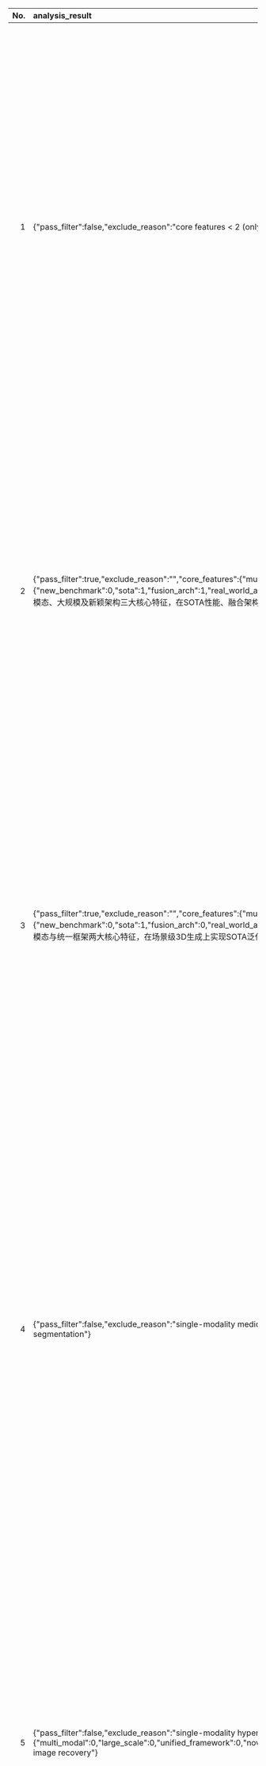 |   No. |   analysis_result | title | authors | abstract | link |
|------:|:------------------|:------|:--------|:---------|:-----|
|     1 | {"pass_filter":false,"exclude_reason":"core features < 2 (only multi_modal)","raw_score":0,"norm_score":0,"reason":"Excluded: core features < 2 (only multi_modal)"} | A Large-Scale Benchmark of Cross-Modal Learning for Histology and Gene   Expression in Spatial Transcriptomics | Rushin H. Gindra, Giovanni Palla, Mathias Nguyen, Sophia J. Wagner, Manuel Tran, Fabian J Theis, Dieter Saur, Lorin Crawford, Tingying Peng | Spatial transcriptomics enables simultaneous measurement of gene expression and tissue morphology, offering unprecedented insights into cellular organization and disease mechanisms. However, the field lacks comprehensive benchmarks for evaluating multimodal learning methods that leverage both histology images and gene expression data. Here, we present HESCAPE, a large-scale benchmark for cross-modal contrastive pretraining in spatial transcriptomics, built on a curated pan-organ dataset spanning 6 different gene panels and 54 donors. We systematically evaluated state-of-the-art image and gene expression encoders across multiple pretraining strategies and assessed their effectiveness on two downstream tasks: gene mutation classification and gene expression prediction. Our benchmark demonstrates that gene expression encoders are the primary determinant of strong representational alignment, and that gene models pretrained on spatial transcriptomics data outperform both those trained without spatial data and simple baseline approaches. However, downstream task evaluation reveals a striking contradiction: while contrastive pretraining consistently improves gene mutation classification performance, it degrades direct gene expression prediction compared to baseline encoders trained without cross-modal objectives. We identify batch effects as a key factor that interferes with effective cross-modal alignment. Our findings highlight the critical need for batch-robust multimodal learning approaches in spatial transcriptomics. To accelerate progress in this direction, we release HESCAPE, providing standardized datasets, evaluation protocols, and benchmarking tools for the community | http://arxiv.org/abs/2508.01490v1 |
|     2 | {"pass_filter":true,"exclude_reason":"","core_features":{"multi_modal":1,"large_scale":1,"unified_framework":0,"novel_paradigm":1},"plus_features":{"new_benchmark":0,"sota":1,"fusion_arch":1,"real_world_app":1,"reasoning_planning":1,"scaling_modalities":0,"open_source":0},"raw_score":10,"norm_score":10,"reason":"满足多模态、大规模及新颖架构三大核心特征，在SOTA性能、融合架构创新、临床应用及推理能力方面表现突出。"} | EfficientGFormer: Multimodal Brain Tumor Segmentation via Pruned   Graph-Augmented Transformer | Fatemeh Ziaeetabar | Accurate and efficient brain tumor segmentation remains a critical challenge in neuroimaging due to the heterogeneous nature of tumor subregions and the high computational cost of volumetric inference. In this paper, we propose EfficientGFormer, a novel architecture that integrates pretrained foundation models with graph-based reasoning and lightweight efficiency mechanisms for robust 3D brain tumor segmentation. Our framework leverages nnFormer as a modality-aware encoder, transforming multi-modal MRI volumes into patch-level embeddings. These features are structured into a dual-edge graph that captures both spatial adjacency and semantic similarity. A pruned, edge-type-aware Graph Attention Network (GAT) enables efficient relational reasoning across tumor subregions, while a distillation module transfers knowledge from a full-capacity teacher to a compact student model for real-time deployment. Experiments on the MSD Task01 and BraTS 2021 datasets demonstrate that EfficientGFormer achieves state-of-the-art accuracy with significantly reduced memory and inference time, outperforming recent transformer-based and graph-based baselines. This work offers a clinically viable solution for fast and accurate volumetric tumor delineation, combining scalability, interpretability, and generalization. | http://arxiv.org/abs/2508.01465v1 |
|     3 | {"pass_filter":true,"exclude_reason":"","core_features":{"multi_modal":1,"large_scale":0,"unified_framework":1,"novel_paradigm":0},"plus_features":{"new_benchmark":0,"sota":1,"fusion_arch":0,"real_world_app":1,"reasoning_planning":0,"scaling_modalities":0,"open_source":0},"raw_score":6,"norm_score":6.0,"reason":"满足多模态与统一框架两大核心特征，在场景级3D生成上实现SOTA泛化能力并支持图像/文本转3DGS应用。"} | Can3Tok: Canonical 3D Tokenization and Latent Modeling of Scene-Level 3D   Gaussians | Quankai Gao, Iliyan Georgiev, Tuanfeng Y. Wang, Krishna Kumar Singh, Ulrich Neumann, Jae Shin Yoon | 3D generation has made significant progress, however, it still largely remains at the object-level. Feedforward 3D scene-level generation has been rarely explored due to the lack of models capable of scaling-up latent representation learning on 3D scene-level data. Unlike object-level generative models, which are trained on well-labeled 3D data in a bounded canonical space, scene-level generations with 3D scenes represented by 3D Gaussian Splatting (3DGS) are unbounded and exhibit scale inconsistency across different scenes, making unified latent representation learning for generative purposes extremely challenging. In this paper, we introduce Can3Tok, the first 3D scene-level variational autoencoder (VAE) capable of encoding a large number of Gaussian primitives into a low-dimensional latent embedding, which effectively captures both semantic and spatial information of the inputs. Beyond model design, we propose a general pipeline for 3D scene data processing to address scale inconsistency issue. We validate our method on the recent scene-level 3D dataset DL3DV-10K, where we found that only Can3Tok successfully generalizes to novel 3D scenes, while compared methods fail to converge on even a few hundred scene inputs during training and exhibit zero generalization ability during inference. Finally, we demonstrate image-to-3DGS and text-to-3DGS generation as our applications to demonstrate its ability to facilitate downstream generation tasks. | http://arxiv.org/abs/2508.01464v1 |
|     4 | {"pass_filter":false,"exclude_reason":"single-modality medical image segmentation","raw_score":0,"norm_score":0,"reason":"Excluded: single-modality medical image segmentation"} | Uncertainty-Aware Segmentation Quality Prediction via Deep Learning   Bayesian Modeling: Comprehensive Evaluation and Interpretation on Skin Cancer   and Liver Segmentation | Sikha O K, Meritxell Riera-Marín, Adrian Galdran, Javier García Lopez, Julia Rodríguez-Comas, Gemma Piella, Miguel A. González Ballester | Image segmentation is a critical step in computational biomedical image analysis, typically evaluated using metrics like the Dice coefficient during training and validation. However, in clinical settings without manual annotations, assessing segmentation quality becomes challenging, and models lacking reliability indicators face adoption barriers. To address this gap, we propose a novel framework for predicting segmentation quality without requiring ground truth annotations during test time. Our approach introduces two complementary frameworks: one leveraging predicted segmentation and uncertainty maps, and another integrating the original input image, uncertainty maps, and predicted segmentation maps. We present Bayesian adaptations of two benchmark segmentation models-SwinUNet and Feature Pyramid Network with ResNet50-using Monte Carlo Dropout, Ensemble, and Test Time Augmentation to quantify uncertainty. We evaluate four uncertainty estimates: confidence map, entropy, mutual information, and expected pairwise Kullback-Leibler divergence on 2D skin lesion and 3D liver segmentation datasets, analyzing their correlation with segmentation quality metrics. Our framework achieves an R2 score of 93.25 and Pearson correlation of 96.58 on the HAM10000 dataset, outperforming previous segmentation quality assessment methods. For 3D liver segmentation, Test Time Augmentation with entropy achieves an R2 score of 85.03 and a Pearson correlation of 65.02, demonstrating cross-modality robustness. Additionally, we propose an aggregation strategy that combines multiple uncertainty estimates into a single score per image, offering a more robust and comprehensive assessment of segmentation quality. Finally, we use Grad-CAM and UMAP-based embedding analysis to interpret the model's behavior and reliability, highlighting the impact of uncertainty integration. | http://arxiv.org/abs/2508.01460v1 |
|     5 | {"pass_filter":false,"exclude_reason":"single-modality hyperspectral image recovery","core_features":{"multi_modal":0,"large_scale":0,"unified_framework":0,"novel_paradigm":0},"plus_features":{},"raw_score":0,"norm_score":0,"reason":"Excluded: single-modality hyperspectral image recovery"} | Hyperspectral Image Recovery Constrained by Multi-Granularity Non-Local   Self-Similarity Priors | Zhuoran Peng, Yiqing Shen | Hyperspectral image (HSI) recovery, as an upstream image processing task,   holds significant importance for downstream tasks such as classification,   segmentation, and detection. In recent years, HSI recovery methods based on   non-local prior representations have demonstrated outstanding performance. However,   these methods employ a fixed-format factor to represent the non-local self-similarity   tensor groups, making them unable to adapt to diverse missing scenarios. To address   this issue, we introduce the concept of granularity in tensor decomposition for the first   time and propose an HSI recovery model constrained by multi-granularity non-local   self-similarity priors. Specifically, the proposed model alternately performs   coarse-grained decomposition and fine-grained decomposition on the non-local   self-similarity tensor groups. Among them, the coarse-grained decomposition builds   upon Tucker tensor decomposition, which extracts global structural information of the   image by performing singular value shrinkage on the mode-unfolded matrices. The   fine-grained decomposition employs the FCTN decomposition, capturing local detail   information through modeling pairwise correlations among factor tensors. This   architectural approach achieves a unified representation of global, local, and non-local   priors for HSIs. Experimental results demonstrate that the model has strong   applicability and exhibits outstanding recovery effects in various types of missing   scenes such as pixels and stripes. | http://arxiv.org/abs/2508.01435v1 |
|     6 | {"pass_filter":false,"exclude_reason":"single-modality (temporal and frequency features of handwriting, not two distinct modalities)","raw_score":0,"norm_score":0,"reason":"Excluded: single-modality (temporal and frequency features of handwriting, not two distinct modalities)"} | Capturing More: Learning Multi-Domain Representations for Robust Online   Handwriting Verification | Peirong Zhang, Kai Ding, Lianwen Jin | In this paper, we propose SPECTRUM, a temporal-frequency synergistic model that unlocks the untapped potential of multi-domain representation learning for online handwriting verification (OHV). SPECTRUM comprises three core components: (1) a multi-scale interactor that finely combines temporal and frequency features through dual-modal sequence interaction and multi-scale aggregation, (2) a self-gated fusion module that dynamically integrates global temporal and frequency features via self-driven balancing. These two components work synergistically to achieve micro-to-macro spectral-temporal integration. (3) A multi-domain distance-based verifier then utilizes both temporal and frequency representations to improve discrimination between genuine and forged handwriting, surpassing conventional temporal-only approaches. Extensive experiments demonstrate SPECTRUM's superior performance over existing OHV methods, underscoring the effectiveness of temporal-frequency multi-domain learning. Furthermore, we reveal that incorporating multiple handwritten biometrics fundamentally enhances the discriminative power of handwriting representations and facilitates verification. These findings not only validate the efficacy of multi-domain learning in OHV but also pave the way for future research in multi-domain approaches across both feature and biometric domains. Code is publicly available at https://github.com/NiceRingNode/SPECTRUM. | http://arxiv.org/abs/2508.01427v1 |
|     7 | {"pass_filter":false,"exclude_reason":"single-modality RGB-based 3D augmentation","raw_score":0,"norm_score":0,"reason":"Excluded: single-modality RGB-based 3D augmentation"} | 3DRot: 3D Rotation Augmentation for RGB-Based 3D Tasks | Shitian Yang, Deyu Li, Xiaoke Jiang, Lei Zhang | RGB-based 3D tasks, e.g., 3D detection, depth estimation, 3D keypoint estimation, still suffer from scarce, expensive annotations and a thin augmentation toolbox, since most image transforms, including resize and rotation, disrupt geometric consistency. In this paper, we introduce 3DRot, a plug-and-play augmentation that rotates and mirrors images about the camera's optical center while synchronously updating RGB images, camera intrinsics, object poses, and 3D annotations to preserve projective geometry-achieving geometry-consistent rotations and reflections without relying on any scene depth. We validate 3DRot with a classical 3D task, monocular 3D detection. On SUN RGB-D dataset, 3DRot raises $IoU_{3D}$ from 43.21 to 44.51, cuts rotation error (ROT) from 22.91$^\circ$ to 20.93$^\circ$, and boosts $mAP_{0.5}$ from 35.70 to 38.11. As a comparison, Cube R-CNN adds 3 other datasets together with SUN RGB-D for monocular 3D estimation, with a similar mechanism and test dataset, increases $IoU_{3D}$ from 36.2 to 37.8, boosts $mAP_{0.5}$ from 34.7 to 35.4. Because it operates purely through camera-space transforms, 3DRot is readily transferable to other 3D tasks. | http://arxiv.org/abs/2508.01423v1 |
|     8 | {"pass_filter":true,"exclude_reason":"","core_features":{"multi_modal":1,"large_scale":1,"unified_framework":1,"novel_paradigm":0},"plus_features":{"new_benchmark":1,"sota":0,"fusion_arch":0,"real_world_app":0,"reasoning_planning":1,"scaling_modalities":0,"open_source":0},"raw_score":8,"norm_score":8,"reason":"满足多模态、大规模模型及同一框架解决多任务三大核心特征，并提出新数据集且强调解释性推理能力。"} | ForenX: Towards Explainable AI-Generated Image Detection with Multimodal   Large Language Models | Chuangchuang Tan, Jinglu Wang, Xiang Ming, Renshuai Tao, Yunchao Wei, Yao Zhao, Yan Lu | Advances in generative models have led to AI-generated images visually indistinguishable from authentic ones. Despite numerous studies on detecting AI-generated images with classifiers, a gap persists between such methods and human cognitive forensic analysis. We present ForenX, a novel method that not only identifies the authenticity of images but also provides explanations that resonate with human thoughts. ForenX employs the powerful multimodal large language models (MLLMs) to analyze and interpret forensic cues. Furthermore, we overcome the limitations of standard MLLMs in detecting forgeries by incorporating a specialized forensic prompt that directs the MLLMs attention to forgery-indicative attributes. This approach not only enhance the generalization of forgery detection but also empowers the MLLMs to provide explanations that are accurate, relevant, and comprehensive. Additionally, we introduce ForgReason, a dataset dedicated to descriptions of forgery evidences in AI-generated images. Curated through collaboration between an LLM-based agent and a team of human annotators, this process provides refined data that further enhances our model's performance. We demonstrate that even limited manual annotations significantly improve explanation quality. We evaluate the effectiveness of ForenX on two major benchmarks. The model's explainability is verified by comprehensive subjective evaluations. | http://arxiv.org/abs/2508.01402v1 |
|     9 | {"pass_filter":false,"exclude_reason":"single-modality (RAW image, vision-only)","raw_score":0,"norm_score":0,"reason":"Excluded: single-modality (RAW image, vision-only)"} | Spatial-Frequency Aware for Object Detection in RAW Image | Zhuohua Ye, Liming Zhang, Hongru Han | Direct RAW-based object detection offers great promise by utilizing RAW data (unprocessed sensor data), but faces inherent challenges due to its wide dynamic range and linear response, which tends to suppress crucial object details. In particular, existing enhancement methods are almost all performed in the spatial domain, making it difficult to effectively recover these suppressed details from the skewed pixel distribution of RAW images. To address this limitation, we turn to the frequency domain, where features, such as object contours and textures, can be naturally separated based on frequency. In this paper, we propose Space-Frequency Aware RAW Image Object Detection Enhancer (SFAE), a novel framework that synergizes spatial and frequency representations. Our contribution is threefold. The first lies in the ``spatialization" of frequency bands. Different from the traditional paradigm of directly manipulating abstract spectra in deep networks, our method inversely transforms individual frequency bands back into tangible spatial maps, thus preserving direct physical intuition. Then the cross-domain fusion attention module is developed to enable deep multimodal interactions between these maps and the original spatial features. Finally, the framework performs adaptive nonlinear adjustments by predicting and applying different gamma parameters for the two domains. | http://arxiv.org/abs/2508.01396v1 |
|    10 | {"pass_filter":false,"exclude_reason":"single-modality visual (pedestrian attribute recognition)","raw_score":0,"norm_score":0,"reason":"Excluded: single-modality visual pedestrian attribute recognition"} | Open-Attribute Recognition for Person Retrieval: Finding People Through   Distinctive and Novel Attributes | Minjeong Park, Hongbeen Park, Sangwon Lee, Yoonha Jang, Jinkyu Kim | Pedestrian Attribute Recognition (PAR) plays a crucial role in various vision tasks such as person retrieval and identification. Most existing attribute-based retrieval methods operate under the closed-set assumption that all attribute classes are consistently available during both training and inference. However, this assumption limits their applicability in real-world scenarios where novel attributes may emerge. Moreover, predefined attributes in benchmark datasets are often generic and shared across individuals, making them less discriminative for retrieving the target person. To address these challenges, we propose the Open-Attribute Recognition for Person Retrieval (OAPR) task, which aims to retrieve individuals based on attribute cues, regardless of whether those attributes were seen during training. To support this task, we introduce a novel framework designed to learn generalizable body part representations that cover a broad range of attribute categories. Furthermore, we reconstruct four widely used datasets for open-attribute recognition. Comprehensive experiments on these datasets demonstrate the necessity of the OAPR task and the effectiveness of our framework. The source code and pre-trained models will be publicly available upon publication. | http://arxiv.org/abs/2508.01389v1 |
|    11 | {"pass_filter":true,"exclude_reason":"","core_features":{"multi_modal":1,"large_scale":1,"unified_framework":1,"novel_paradigm":0},"plus_features":{"new_benchmark":0,"sota":0,"fusion_arch":0,"real_world_app":1,"reasoning_planning":0,"scaling_modalities":0,"open_source":0},"raw_score":7,"norm_score":7,"reason":"满足多模态（视觉-语言模型）、大规模（VLMs）、统一框架（同一VLM处理多任务）三大核心特征，并面向真实交通监控应用场景。"} | Video-based Vehicle Surveillance in the Wild: License Plate, Make, and   Model Recognition with Self Reflective Vision-Language Models | Pouya Parsa, Keya Li, Kara M. Kockelman, Seongjin Choi | Automatic license plate recognition (ALPR) and vehicle make and model recognition underpin intelligent transportation systems, supporting law enforcement, toll collection, and post-incident investigation. Applying these methods to videos captured by handheld smartphones or non-static vehicle-mounted cameras presents unique challenges compared to fixed installations, including frequent camera motion, varying viewpoints, occlusions, and unknown road geometry. Traditional ALPR solutions, dependent on specialized hardware and handcrafted OCR pipelines, often degrade under these conditions. Recent advances in large vision-language models (VLMs) enable direct recognition of textual and semantic attributes from arbitrary imagery. This study evaluates the potential of VLMs for ALPR and makes and models recognition using monocular videos captured with handheld smartphones and non-static mounted cameras. The proposed license plate recognition pipeline filters to sharp frames, then sends a multimodal prompt to a VLM using several prompt strategies. Make and model recognition pipeline runs the same VLM with a revised prompt and an optional self-reflection module. In the self-reflection module, the model contrasts the query image with a reference from a 134-class dataset, correcting mismatches. Experiments on a smartphone dataset collected on the campus of the University of Texas at Austin, achieve top-1 accuracies of 91.67% for ALPR and 66.67% for make and model recognition. On the public UFPR-ALPR dataset, the approach attains 83.05% and 61.07%, respectively. The self-reflection module further improves results by 5.72% on average for make and model recognition. These findings demonstrate that VLMs provide a cost-effective solution for scalable, in-motion traffic video analysis. | http://arxiv.org/abs/2508.01387v1 |
|    12 | {"pass_filter":false,"exclude_reason":"single-modality (only satellite imagery)","raw_score":0,"norm_score":0,"reason":"Excluded: single-modality (only satellite imagery)"} | Construction of Digital Terrain Maps from Multi-view Satellite Imagery   using Neural Volume Rendering | Josef X. Biberstein, Guilherme Cavalheiro, Juyeop Han, Sertac Karaman | Digital terrain maps (DTMs) are an important part of planetary exploration, enabling operations such as terrain relative navigation during entry, descent, and landing for spacecraft and aiding in navigation on the ground. As robotic exploration missions become more ambitious, the need for high quality DTMs will only increase. However, producing DTMs via multi-view stereo pipelines for satellite imagery, the current state-of-the-art, can be cumbersome and require significant manual image preprocessing to produce satisfactory results. In this work, we seek to address these shortcomings by adapting neural volume rendering techniques to learn textured digital terrain maps directly from satellite imagery. Our method, neural terrain maps (NTM), only requires the locus for each image pixel and does not rely on depth or any other structural priors. We demonstrate our method on both synthetic and real satellite data from Earth and Mars encompassing scenes on the order of $100 \textrm{km}^2$. We evaluate the accuracy of our output terrain maps by comparing with existing high-quality DTMs produced using traditional multi-view stereo pipelines. Our method shows promising results, with the precision of terrain prediction almost equal to the resolution of the satellite images even in the presence of imperfect camera intrinsics and extrinsics. | http://arxiv.org/abs/2508.01386v1 |
|    13 | {"pass_filter":false,"exclude_reason":"single-modality visual","raw_score":0,"norm_score":0,"reason":"Excluded: single-modality visual"} | Lightweight Backbone Networks Only Require Adaptive Lightweight   Self-Attention Mechanisms | Fengyun Li, Chao Zheng, Yangyang Fang, Jialiang Lan, Jianhua Liang, Luhao Zhang, Fa Si | Currently, lightweight hybrid backbone networks have partially alleviated the issue of computational saturation, but the imbalance in computational efficiencys between convolutional neural networks (CNNs) and attention mechanisms is becoming increasingly apparent. Specifically, although linear attention mechanisms and their variants have made progress in lightweight design, they still fail to meet the demands of hybrid models for long-sequence modeling. On the other hand, existing lightweight SoftMax attention computations typically reduce the feature map to a fixed size to decrease the number of sequences, thereby compressing the computational scale. However, the process of determining the feature map reduction ratio is cumbersome, and computational saturation issues still persist. To address this issue, this paper proposes a lightweight SoftMax attention mechanism with adaptive feature map sizes, named Fast Window Attention (FWA), which generates a small number of key sequences (Key and Value) through window aggregation for attention computation. Additionally, it explains the rationality of using ReLU to simulate SoftMax operations in lightweight global attention mechanisms. Finally, the paper designs a global-local feature fusion mechanism and combines it with GhostNet to propose a lightweight hybrid backbone network, LOLViT. Through visual tasks such as classification (ImageNet 1K), detection (COCO 2017), and segmentation (BDD100K), along with extensive ablation studies, it is demonstrated that LOLViT outperforms CNN models of the same level in both inference speed and model accuracy. Notably, the inference speed of LOLViT-X is 5x that of MobileViT-X. | http://arxiv.org/abs/2508.01385v1 |
|    14 | {"pass_filter":false,"exclude_reason":"single-modality pedestrian detection","raw_score":0,"norm_score":0,"reason":"Excluded: single-modality pedestrian detection"} | A Full-Stage Refined Proposal Algorithm for Suppressing False Positives   in Two-Stage CNN-Based Detection Methods | Qiang Guo, Rubo Zhang, Bingbing Zhang, Junjie Liu, Jianqing Liu | False positives in pedestrian detection remain a challenge that has yet to be effectively resolved. To address this issue, this paper proposes a Full-stage Refined Proposal (FRP) algorithm aimed at eliminating these false positives within a two-stage CNN-based pedestrian detection framework. The main innovation of this work lies in employing various pedestrian feature re-evaluation strategies to filter out low-quality pedestrian proposals during both the training and testing stages. Specifically, in the training phase, the Training mode FRP algorithm (TFRP) introduces a novel approach for validating pedestrian proposals to effectively guide the model training process, thereby constructing a model with strong capabilities for false positive suppression. During the inference phase, two innovative strategies are implemented: the Classifier-guided FRP (CFRP) algorithm integrates a pedestrian classifier into the proposal generation pipeline to yield high-quality proposals through pedestrian feature evaluation, and the Split-proposal FRP (SFRP) algorithm vertically divides all proposals, sending both the original and the sub-region proposals to the subsequent subnetwork to evaluate their confidence scores, filtering out those with lower sub-region pedestrian confidence scores. As a result, the proposed algorithm enhances the model's ability to suppress pedestrian false positives across all stages. Various experiments conducted on multiple benchmarks and the SY-Metro datasets demonstrate that the model, supported by different combinations of the FRP algorithm, can effectively eliminate false positives to varying extents. Furthermore, experiments conducted on embedded platforms underscore the algorithm's effectiveness in enhancing the comprehensive pedestrian detection capabilities of the small pedestrian detector in resource-constrained edge devices. | http://arxiv.org/abs/2508.01382v1 |
|    15 | {"pass_filter":false,"exclude_reason":"single-modality 3D clothed human reconstruction","raw_score":0,"norm_score":0,"reason":"Excluded: single-modality 3D clothed human reconstruction"} | ReMu: Reconstructing Multi-layer 3D Clothed Human from Image Layers | Onat Vuran, Hsuan-I Ho | The reconstruction of multi-layer 3D garments typically requires expensive multi-view capture setups and specialized 3D editing efforts. To support the creation of life-like clothed human avatars, we introduce ReMu for reconstructing multi-layer clothed humans in a new setup, Image Layers, which captures a subject wearing different layers of clothing with a single RGB camera. To reconstruct physically plausible multi-layer 3D garments, a unified 3D representation is necessary to model these garments in a layered manner. Thus, we first reconstruct and align each garment layer in a shared coordinate system defined by the canonical body pose. Afterwards, we introduce a collision-aware optimization process to address interpenetration and further refine the garment boundaries leveraging implicit neural fields. It is worth noting that our method is template-free and category-agnostic, which enables the reconstruction of 3D garments in diverse clothing styles. Through our experiments, we show that our method reconstructs nearly penetration-free 3D clothed humans and achieves competitive performance compared to category-specific methods. Project page: https://eth-ait.github.io/ReMu/ | http://arxiv.org/abs/2508.01381v1 |
|    16 | {"pass_filter":false,"exclude_reason":"core features insufficient (only multi_modal, need ≥2)","raw_score":0,"norm_score":0,"reason":"Excluded: core features insufficient (only multi_modal, need ≥2)"} | Effective Damage Data Generation by Fusing Imagery with Human Knowledge   Using Vision-Language Models | Jie Wei, Erika Ardiles-Cruz, Aleksey Panasyuk, Erik Blasch | It is of crucial importance to assess damages promptly and accurately in humanitarian assistance and disaster response (HADR). Current deep learning approaches struggle to generalize effectively due to the imbalance of data classes, scarcity of moderate damage examples, and human inaccuracy in pixel labeling during HADR situations. To accommodate for these limitations and exploit state-of-the-art techniques in vision-language models (VLMs) to fuse imagery with human knowledge understanding, there is an opportunity to generate a diversified set of image-based damage data effectively. Our initial experimental results suggest encouraging data generation quality, which demonstrates an improvement in classifying scenes with different levels of structural damage to buildings, roads, and infrastructures. | http://arxiv.org/abs/2508.01380v1 |
|    17 | {"pass_filter":false,"exclude_reason":"single-modality histopathological images","raw_score":0,"norm_score":0,"reason":"Excluded: single-modality histopathological images"} | Predicting EGFR Mutation in LUAD from Histopathological Whole-Slide   Images Using Pretrained Foundation Model and Transfer Learning: An Indian   Cohort Study | Sagar Singh Gwal, Rajan, Suyash Devgan, Shraddhanjali Satapathy, Abhishek Goyal, Nuruddin Mohammad Iqbal, Vivaan Jain, Prabhat Singh Mallik, Deepali Jain, Ishaan Gupta | Lung adenocarcinoma (LUAD) is a subtype of non-small cell lung cancer (NSCLC). LUAD with mutation in the EGFR gene accounts for approximately 46% of LUAD cases. Patients carrying EGFR mutations can be treated with specific tyrosine kinase inhibitors (TKIs). Hence, predicting EGFR mutation status can help in clinical decision making. H&E-stained whole slide imaging (WSI) is a routinely performed screening procedure for cancer staging and subtyping, especially affecting the Southeast Asian populations with significantly higher incidence of the mutation when compared to Caucasians (39-64% vs 7-22%). Recent progress in AI models has shown promising results in cancer detection and classification. In this study, we propose a deep learning (DL) framework built on vision transformers (ViT) based pathology foundation model and attention-based multiple instance learning (ABMIL) architecture to predict EGFR mutation status from H&E WSI. The developed pipeline was trained using data from an Indian cohort (170 WSI) and evaluated across two independent datasets: Internal test (30 WSI from Indian cohort) set, and an external test set from TCGA (86 WSI). The model shows consistent performance across both datasets, with AUCs of 0.933 (+/-0.010), and 0.965 (+/-0.015) for the internal and external test sets respectively. This proposed framework can be efficiently trained on small datasets, achieving superior performance as compared to several prior studies irrespective of training domain. The current study demonstrates the feasibility of accurately predicting EGFR mutation status using routine pathology slides, particularly in resource-limited settings using foundation models and attention-based multiple instance learning. | http://arxiv.org/abs/2508.01352v1 |
|    18 | {"pass_filter":false,"exclude_reason":"single-modality medical image classification","raw_score":0,"norm_score":0,"reason":"Excluded: single-modality medical image classification"} | Classification of Brain Tumors using Hybrid Deep Learning Models | Neerav Nemchand Gala | The use of Convolutional Neural Networks (CNNs) has greatly improved the interpretation of medical images. However, conventional CNNs typically demand extensive computational resources and large training datasets. To address these limitations, this study applied transfer learning to achieve strong classification performance using fewer training samples. Specifically, the study compared EfficientNetV2 with its predecessor, EfficientNet, and with ResNet50 in classifying brain tumors into three types: glioma, meningioma, and pituitary tumors. Results showed that EfficientNetV2 delivered superior performance compared to the other models. However, this improvement came at the cost of increased training time, likely due to the model's greater complexity. | http://arxiv.org/abs/2508.01350v1 |
|    19 | {"pass_filter":false,"exclude_reason":"core features < 2","raw_score":0,"norm_score":0,"reason":"Excluded: core features < 2"} | Predicting Video Slot Attention Queries from Random Slot-Feature Pairs | Rongzhen Zhao, Jian Li, Juho Kannala, Joni Pajarinen | Unsupervised video Object-Centric Learning (OCL) is promising as it enables object-level scene representation and dynamics modeling as we humans do. Mainstream video OCL methods adopt a recurrent architecture: An aggregator aggregates current video frame into object features, termed slots, under some queries; A transitioner transits current slots to queries for the next frame. This is an effective architecture but all existing implementations both (\textit{i1}) neglect to incorporate next frame features, the most informative source for query prediction, and (\textit{i2}) fail to learn transition dynamics, the knowledge essential for query prediction. To address these issues, we propose Random Slot-Feature pair for learning Query prediction (RandSF.Q): (\textit{t1}) We design a new transitioner to incorporate both slots and features, which provides more information for query prediction; (\textit{t2}) We train the transitioner to predict queries from slot-feature pairs randomly sampled from available recurrences, which drives it to learn transition dynamics. Experiments on scene representation demonstrate that our method surpass existing video OCL methods significantly, e.g., up to 10 points on object discovery, setting new state-of-the-art. Such superiority also benefits downstream tasks like dynamics modeling. Our core source code and training logs are available as the supplement. | http://arxiv.org/abs/2508.01345v1 |
|    20 | {"pass_filter":false,"exclude_reason":"single-modality visual detection","raw_score":0,"norm_score":0,"reason":"Excluded: single-modality visual detection"} | SBP-YOLO:A Lightweight Real-Time Model for Detecting Speed Bumps and   Potholes | Chuanqi Liang, Jie Fu, Lei Luo, Miao Yu | With increasing demand for ride comfort in new energy vehicles, accurate real-time detection of speed bumps and potholes is critical for predictive suspension control. This paper proposes SBP-YOLO, a lightweight detection framework based on YOLOv11, optimized for embedded deployment. The model integrates GhostConv for efficient computation, VoVGSCSPC for multi-scale feature enhancement, and a Lightweight Efficiency Detection Head (LEDH) to reduce early-stage feature processing costs. A hybrid training strategy combining NWD loss, knowledge distillation, and Albumentations-based weather augmentation improves detection robustness, especially for small and distant targets. Experiments show SBP-YOLO achieves 87.0% mAP (outperforming YOLOv11n by 5.8%) and runs at 139.5 FPS on a Jetson AGX Xavier with TensorRT FP16 quantization. The results validate its effectiveness for real-time road condition perception in intelligent suspension systems. | http://arxiv.org/abs/2508.01339v1 |
|    21 | {"pass_filter":true,"exclude_reason":"","core_features":{"multi_modal":1,"large_scale":1,"unified_framework":1,"novel_paradigm":0},"plus_features":{"new_benchmark":0,"sota":1,"fusion_arch":1,"real_world_app":0,"reasoning_planning":1,"scaling_modalities":0,"open_source":0},"raw_score":9,"norm_score":9,"reason":"满足多模态、大规模、统一框架三大核心特征，并在SOTA性能、融合架构及推理能力方面表现突出。"} | Weakly-Supervised Image Forgery Localization via Vision-Language   Collaborative Reasoning Framework | Ziqi Sheng, Junyan Wu, Wei Lu, Jiantao Zhou | Image forgery localization aims to precisely identify tampered regions within images, but it commonly depends on costly pixel-level annotations. To alleviate this annotation burden, weakly supervised image forgery localization (WSIFL) has emerged, yet existing methods still achieve limited localization performance as they mainly exploit intra-image consistency clues and lack external semantic guidance to compensate for weak supervision. In this paper, we propose ViLaCo, a vision-language collaborative reasoning framework that introduces auxiliary semantic supervision distilled from pre-trained vision-language models (VLMs), enabling accurate pixel-level localization using only image-level labels. Specifically, ViLaCo first incorporates semantic knowledge through a vision-language feature modeling network, which jointly extracts textual and visual priors using pre-trained VLMs. Next, an adaptive vision-language reasoning network aligns textual semantics and visual features through mutual interactions, producing semantically aligned representations. Subsequently, these representations are passed into dual prediction heads, where the coarse head performs image-level classification and the fine head generates pixel-level localization masks, thereby bridging the gap between weak supervision and fine-grained localization. Moreover, a contrastive patch consistency module is introduced to cluster tampered features while separating authentic ones, facilitating more reliable forgery discrimination. Extensive experiments on multiple public datasets demonstrate that ViLaCo substantially outperforms existing WSIFL methods, achieving state-of-the-art performance in both detection and localization accuracy. | http://arxiv.org/abs/2508.01338v1 |
|    22 | {"pass_filter":false,"exclude_reason":"single-modality visual","raw_score":0,"norm_score":0,"reason":"Excluded: single-modality visual"} | StyleSentinel: Reliable Artistic Copyright Verification via Stylistic   Fingerprints | Lingxiao Chen, Liqin Wang, Wei Lu | The versatility of diffusion models in generating customized images has led to unauthorized usage of personal artwork, which poses a significant threat to the intellectual property of artists. Existing approaches relying on embedding additional information, such as perturbations, watermarks, and backdoors, suffer from limited defensive capabilities and fail to protect artwork published online. In this paper, we propose StyleSentinel, an approach for copyright protection of artwork by verifying an inherent stylistic fingerprint in the artist's artwork. Specifically, we employ a semantic self-reconstruction process to enhance stylistic expressiveness within the artwork, which establishes a dense and style-consistent manifold foundation for feature learning. Subsequently, we adaptively fuse multi-layer image features to encode abstract artistic style into a compact stylistic fingerprint. Finally, we model the target artist's style as a minimal enclosing hypersphere boundary in the feature space, transforming complex copyright verification into a robust one-class learning task. Extensive experiments demonstrate that compared with the state-of-the-art, StyleSentinel achieves superior performance on the one-sample verification task. We also demonstrate the effectiveness through online platforms. | http://arxiv.org/abs/2508.01335v1 |
|    23 | {"pass_filter":false,"exclude_reason":"single-modality (only visual)","raw_score":0,"norm_score":0,"reason":"Excluded: single-modality (only visual)"} | Zero-shot Segmentation of Skin Conditions: Erythema with Edit-Friendly   Inversion | Konstantinos Moutselos, Ilias Maglogiannis | This study proposes a zero-shot image segmentation framework for detecting erythema (redness of the skin) using edit-friendly inversion in diffusion models. The method synthesizes reference images of the same patient that are free from erythema via generative editing and then accurately aligns these references with the original images. Color-space analysis is performed with minimal user intervention to identify erythematous regions. This approach significantly reduces the reliance on labeled dermatological datasets while providing a scalable and flexible diagnostic support tool by avoiding the need for any annotated training masks. In our initial qualitative experiments, the pipeline successfully isolated facial erythema in diverse cases, demonstrating performance improvements over baseline threshold-based techniques. These results highlight the potential of combining generative diffusion models and statistical color segmentation for computer-aided dermatology, enabling efficient erythema detection without prior training data. | http://arxiv.org/abs/2508.01334v1 |
|    24 | {"pass_filter":false,"exclude_reason":"single-modality remote sensing image segmentation","raw_score":0,"norm_score":0,"reason":"Excluded: single-modality remote sensing image segmentation"} | Referring Remote Sensing Image Segmentation with Cross-view Semantics   Interaction Network | Jiaxing Yang, Lihe Zhang, Huchuan Lu | Recently, Referring Remote Sensing Image Segmentation (RRSIS) has aroused wide attention. To handle drastic scale variation of remote targets, existing methods only use the full image as input and nest the saliency-preferring techniques of cross-scale information interaction into traditional single-view structure. Although effective for visually salient targets, they still struggle in handling tiny, ambiguous ones in lots of real scenarios. In this work, we instead propose a paralleled yet unified segmentation framework Cross-view Semantics Interaction Network (CSINet) to solve the limitations. Motivated by human behavior in observing targets of interest, the network orchestrates visual cues from remote and close distances to conduct synergistic prediction. In its every encoding stage, a Cross-View Window-attention module (CVWin) is utilized to supplement global and local semantics into close-view and remote-view branch features, finally promoting the unified representation of feature in every encoding stage. In addition, we develop a Collaboratively Dilated Attention enhanced Decoder (CDAD) to mine the orientation property of target and meanwhile integrate cross-view multiscale features. The proposed network seamlessly enhances the exploitation of global and local semantics, achieving significant improvements over others while maintaining satisfactory speed. | http://arxiv.org/abs/2508.01331v1 |
|    25 | {"pass_filter":false,"exclude_reason":"single-modality infrared image","raw_score":0,"norm_score":0,"reason":"Excluded: single-modality infrared image"} | SWAN: Synergistic Wavelet-Attention Network for Infrared Small Target   Detection | Yuxin Jing, Jufeng Zhao, Tianpei Zhang, Yiming Zhu | Infrared small target detection (IRSTD) is thus critical in both civilian and military applications. This study addresses the challenge of precisely IRSTD in complex backgrounds. Recent methods focus fundamental reliance on conventional convolution operations, which primarily capture local spatial patterns and struggle to distinguish the unique frequency-domain characteristics of small targets from intricate background clutter. To overcome these limitations, we proposed the Synergistic Wavelet-Attention Network (SWAN), a novel framework designed to perceive targets from both spatial and frequency domains. SWAN leverages a Haar Wavelet Convolution (HWConv) for a deep, cross-domain fusion of the frequency energy and spatial details of small target. Furthermore, a Shifted Spatial Attention (SSA) mechanism efficiently models long-range spatial dependencies with linear computational complexity, enhancing contextual awareness. Finally, a Residual Dual-Channel Attention (RDCA) module adaptively calibrates channel-wise feature responses to suppress background interference while amplifying target-pertinent signals. Extensive experiments on benchmark datasets demonstrate that SWAN surpasses existing state-of-the-art methods, showing significant improvements in detection accuracy and robustness, particularly in complex challenging scenarios. | http://arxiv.org/abs/2508.01322v1 |
|    26 | {"pass_filter":false,"exclude_reason":"核心特征仅满足1项（multi_modal），未达到≥2项要求","raw_score":0,"norm_score":0,"reason":"Excluded: core features only meet 1 item (multi_modal), not reaching ≥2 requirements"} | Multimodal Attention-Aware Fusion for Diagnosing Distal Myopathy:   Evaluating Model Interpretability and Clinician Trust | Mohsen Abbaspour Onari, Lucie Charlotte Magister, Yaoxin Wu, Amalia Lupi, Dario Creazzo, Mattia Tordin, Luigi Di Donatantonio, Emilio Quaia, Chao Zhang, Isel Grau, Marco S. Nobile, Yingqian Zhang, Pietro Liò | Distal myopathy represents a genetically heterogeneous group of skeletal muscle disorders with broad clinical manifestations, posing diagnostic challenges in radiology. To address this, we propose a novel multimodal attention-aware fusion architecture that combines features extracted from two distinct deep learning models, one capturing global contextual information and the other focusing on local details, representing complementary aspects of the input data. Uniquely, our approach integrates these features through an attention gate mechanism, enhancing both predictive performance and interpretability. Our method achieves a high classification accuracy on the BUSI benchmark and a proprietary distal myopathy dataset, while also generating clinically relevant saliency maps that support transparent decision-making in medical diagnosis. We rigorously evaluated interpretability through (1) functionally grounded metrics, coherence scoring against reference masks and incremental deletion analysis, and (2) application-grounded validation with seven expert radiologists. While our fusion strategy boosts predictive performance relative to single-stream and alternative fusion strategies, both quantitative and qualitative evaluations reveal persistent gaps in anatomical specificity and clinical usefulness of the interpretability. These findings highlight the need for richer, context-aware interpretability methods and human-in-the-loop feedback to meet clinicians' expectations in real-world diagnostic settings. | http://arxiv.org/abs/2508.01316v1 |
|    27 | {"pass_filter":false,"exclude_reason":"no core features (multi_modal, large_scale, unified_framework, novel_paradigm)","raw_score":0,"norm_score":0,"reason":"Excluded: no core features (multi_modal, large_scale, unified_framework, novel_paradigm)"} | P3P Made Easy | Seong Hun Lee, Patrick Vandewalle, Javier Civera | We present a novel algebraic solution to the Perspective-Three-Point (P3P) problem, which aims to recover the absolute pose of a calibrated camera from three 2D-3D correspondences. Our method reformulates the problem into a quartic polynomial with coefficients that are analytically simple and computationally efficient. Despite its simplicity, the proposed solver achieves accuracy and runtime performance comparable to state-of-the-art methods. Extensive experiments on synthetic datasets validate its robustness and efficiency. This combination of simplicity and performance makes our solver appealing for both real-time systems and educational contexts, where interpretability and reliability are critical. | http://arxiv.org/abs/2508.01312v1 |
|    28 | {"pass_filter":false,"exclude_reason":"single-modality 3D point cloud anomaly detection","raw_score":0,"norm_score":0,"reason":"Excluded: single-modality 3D point cloud anomaly detection"} | C3D-AD: Toward Continual 3D Anomaly Detection via Kernel Attention with   Learnable Advisor | Haoquan Lu, Hanzhe Liang, Jie Zhang, Chenxi Hu, Jinbao Wang, Can Gao | 3D Anomaly Detection (AD) has shown great potential in detecting anomalies or defects of high-precision industrial products. However, existing methods are typically trained in a class-specific manner and also lack the capability of learning from emerging classes. In this study, we proposed a continual learning framework named Continual 3D Anomaly Detection (C3D-AD), which can not only learn generalized representations for multi-class point clouds but also handle new classes emerging over time.Specifically, in the feature extraction module, to extract generalized local features from diverse product types of different tasks efficiently, Kernel Attention with random feature Layer (KAL) is introduced, which normalizes the feature space. Then, to reconstruct data correctly and continually, an efficient Kernel Attention with learnable Advisor (KAA) mechanism is proposed, which learns the information from new categories while discarding redundant old information within both the encoder and decoder. Finally, to keep the representation consistency over tasks, a Reconstruction with Parameter Perturbation (RPP) module is proposed by designing a representation rehearsal loss function, which ensures that the model remembers previous category information and returns category-adaptive representation.Extensive experiments on three public datasets demonstrate the effectiveness of the proposed method, achieving an average performance of 66.4%, 83.1%, and 63.4% AUROC on Real3D-AD, Anomaly-ShapeNet, and MulSen-AD, respectively. | http://arxiv.org/abs/2508.01311v1 |
|    29 | {"pass_filter":false,"exclude_reason":"single-modality (stereo matching, pure vision)","raw_score":0,"norm_score":0,"reason":"Excluded: single-modality (stereo matching, pure vision)"} | Domain Generalized Stereo Matching with Uncertainty-guided Data   Augmentation | Shuangli Du, Jing Wang, Minghua Zhao, Zhenyu Xu, Jie Li | State-of-the-art stereo matching (SM) models trained on synthetic data often fail to generalize to real data domains due to domain differences, such as color, illumination, contrast, and texture. To address this challenge, we leverage data augmentation to expand the training domain, encouraging the model to acquire robust cross-domain feature representations instead of domain-dependent shortcuts. This paper proposes an uncertainty-guided data augmentation (UgDA) method, which argues that the image statistics in RGB space (mean and standard deviation) carry the domain characteristics. Thus, samples in unseen domains can be generated by properly perturbing these statistics. Furthermore, to simulate more potential domains, Gaussian distributions founded on batch-level statistics are poposed to model the unceratinty of perturbation direction and intensity. Additionally, we further enforce feature consistency between original and augmented data for the same scene, encouraging the model to learn structure aware, shortcuts-invariant feature representations. Our approach is simple, architecture-agnostic, and can be integrated into any SM networks. Extensive experiments on several challenging benchmarks have demonstrated that our method can significantly improve the generalization performance of existing SM networks. | http://arxiv.org/abs/2508.01303v1 |
|    30 | {"pass_filter":true,"exclude_reason":"","core_features":{"multi_modal":1,"large_scale":1,"unified_framework":1,"novel_paradigm":1},"plus_features":{"new_benchmark":0,"sota":0,"fusion_arch":1,"real_world_app":1,"reasoning_planning":0,"scaling_modalities":0,"open_source":0},"raw_score":10,"norm_score":10,"reason":"满足多模态、大规模、统一框架、新颖范式四大核心特征，并在融合架构创新和真实应用方面表现突出。"} | GMAT: Grounded Multi-Agent Clinical Description Generation for Text   Encoder in Vision-Language MIL for Whole Slide Image Classification | Ngoc Bui Lam Quang, Nam Le Nguyen Binh, Thanh-Huy Nguyen, Le Thien Phuc Nguyen, Quan Nguyen, Ulas Bagci | Multiple Instance Learning (MIL) is the leading approach for whole slide image (WSI) classification, enabling efficient analysis of gigapixel pathology slides. Recent work has introduced vision-language models (VLMs) into MIL pipelines to incorporate medical knowledge through text-based class descriptions rather than simple class names. However, when these methods rely on large language models (LLMs) to generate clinical descriptions or use fixed-length prompts to represent complex pathology concepts, the limited token capacity of VLMs often constrains the expressiveness and richness of the encoded class information. Additionally, descriptions generated solely by LLMs may lack domain grounding and fine-grained medical specificity, leading to suboptimal alignment with visual features. To address these challenges, we propose a vision-language MIL framework with two key contributions: (1) A grounded multi-agent description generation system that leverages curated pathology textbooks and agent specialization (e.g., morphology, spatial context) to produce accurate and diverse clinical descriptions; (2) A text encoding strategy using a list of descriptions rather than a single prompt, capturing fine-grained and complementary clinical signals for better alignment with visual features. Integrated into a VLM-MIL pipeline, our approach shows improved performance over single-prompt class baselines and achieves results comparable to state-of-the-art models, as demonstrated on renal and lung cancer datasets. | http://arxiv.org/abs/2508.01293v1 |
|    31 | {"pass_filter":true,"exclude_reason":"","core_features":{"multi_modal":1,"large_scale":0,"unified_framework":0,"novel_paradigm":1},"plus_features":{"new_benchmark":0,"sota":1,"fusion_arch":1,"real_world_app":1,"reasoning_planning":0,"scaling_modalities":0,"open_source":1},"raw_score":8,"norm_score":8,"reason":"满足多模态与新颖范式两大核心特征，且在SOTA性能、融合架构创新、真实应用及开源方面表现突出。"} | CoCoLIT: ControlNet-Conditioned Latent Image Translation for MRI to   Amyloid PET Synthesis | Alec Sargood, Lemuel Puglisi, James H. Cole, Neil P. Oxtoby, Daniele Ravì, Daniel C. Alexander | Synthesizing amyloid PET scans from the more widely available and accessible structural MRI modality offers a promising, cost-effective approach for large-scale Alzheimer's Disease (AD) screening. This is motivated by evidence that, while MRI does not directly detect amyloid pathology, it may nonetheless encode information correlated with amyloid deposition that can be uncovered through advanced modeling. However, the high dimensionality and structural complexity of 3D neuroimaging data pose significant challenges for existing MRI-to-PET translation methods. Modeling the cross-modality relationship in a lower-dimensional latent space can simplify the learning task and enable more effective translation. As such, we present CoCoLIT (ControlNet-Conditioned Latent Image Translation), a diffusion-based latent generative framework that incorporates three main innovations: (1) a novel Weighted Image Space Loss (WISL) that improves latent representation learning and synthesis quality; (2) a theoretical and empirical analysis of Latent Average Stabilization (LAS), an existing technique used in similar generative models to enhance inference consistency; and (3) the introduction of ControlNet-based conditioning for MRI-to-PET translation. We evaluate CoCoLIT's performance on publicly available datasets and find that our model significantly outperforms state-of-the-art methods on both image-based and amyloid-related metrics. Notably, in amyloid-positivity classification, CoCoLIT outperforms the second-best method with improvements of +10.5% on the internal dataset and +23.7% on the external dataset. The code and models of our approach are available at https://github.com/brAIn-science/CoCoLIT. | http://arxiv.org/abs/2508.01292v1 |
|    32 | {"pass_filter":false,"exclude_reason":"single-modality stereo matching","raw_score":0,"norm_score":0,"reason":"Excluded: single-modality stereo matching"} | Integrating Disparity Confidence Estimation into Relative Depth   Prior-Guided Unsupervised Stereo Matching | Chuang-Wei Liu, Mingjian Sun, Cairong Zhao, Hanli Wang, Alexander Dvorkovich, Rui Fan | Unsupervised stereo matching has garnered significant attention for its independence from costly disparity annotations. Typical unsupervised methods rely on the multi-view consistency assumption for training networks, which suffer considerably from stereo matching ambiguities, such as repetitive patterns and texture-less regions. A feasible solution lies in transferring 3D geometric knowledge from a relative depth map to the stereo matching networks. However, existing knowledge transfer methods learn depth ranking information from randomly built sparse correspondences, which makes inefficient utilization of 3D geometric knowledge and introduces noise from mistaken disparity estimates. This work proposes a novel unsupervised learning framework to address these challenges, which comprises a plug-and-play disparity confidence estimation algorithm and two depth prior-guided loss functions. Specifically, the local coherence consistency between neighboring disparities and their corresponding relative depths is first checked to obtain disparity confidence. Afterwards, quasi-dense correspondences are built using only confident disparity estimates to facilitate efficient depth ranking learning. Finally, a dual disparity smoothness loss is proposed to boost stereo matching performance at disparity discontinuities. Experimental results demonstrate that our method achieves state-of-the-art stereo matching accuracy on the KITTI Stereo benchmarks among all unsupervised stereo matching methods. | http://arxiv.org/abs/2508.01275v1 |
|    33 | {"pass_filter":true,"exclude_reason":"","core_features":{"multi_modal":1,"large_scale":0,"unified_framework":0,"novel_paradigm":1},"plus_features":{"new_benchmark":0,"sota":1,"fusion_arch":0,"real_world_app":1,"reasoning_planning":0,"scaling_modalities":0,"open_source":0},"raw_score":6,"norm_score":6,"reason":"满足多模态与新颖训练范式两大核心特征，并在SOTA和真实应用方面表现突出。"} | PromptSafe: Gated Prompt Tuning for Safe Text-to-Image Generation | Zonglei Jing, Xiao Yang, Xiaoqian Li, Siyuan Liang, Aishan Liu, Mingchuan Zhang, Xianglong Liu | Text-to-image (T2I) models have demonstrated remarkable generative capabilities but remain vulnerable to producing not-safe-for-work (NSFW) content, such as violent or explicit imagery. While recent moderation efforts have introduced soft prompt-guided tuning by appending defensive tokens to the input, these approaches often rely on large-scale curated image-text datasets and apply static, one-size-fits-all defenses at inference time. However, this results not only in high computational cost and degraded benign image quality, but also in limited adaptability to the diverse and nuanced safety requirements of real-world prompts. To address these challenges, we propose PromptSafe, a gated prompt tuning framework that combines a lightweight, text-only supervised soft embedding with an inference-time gated control network. Instead of training on expensive image-text datasets, we first rewrite unsafe prompts into semantically aligned but safe alternatives using an LLM, constructing an efficient text-only training corpus. Based on this, we optimize a universal soft prompt that repels unsafe and attracts safe embeddings during the diffusion denoising process. To avoid over-suppressing benign prompts, we introduce a gated mechanism that adaptively adjusts the defensive strength based on estimated prompt toxicity, thereby aligning defense intensity with prompt risk and ensuring strong protection for harmful inputs while preserving benign generation quality. Extensive experiments across multiple benchmarks and T2I models show that PromptSafe achieves a SOTA unsafe generation rate (2.36%), while preserving high benign fidelity. Furthermore, PromptSafe demonstrates strong generalization to unseen harmful categories, robust transferability across diffusion model architectures, and resilience under adaptive adversarial attacks, highlighting its practical value for safe and scalable deployment. | http://arxiv.org/abs/2508.01272v1 |
|    34 | {"pass_filter":false,"exclude_reason":"core_features only 1 (multi_modal)","raw_score":0,"norm_score":0,"reason":"Excluded: core_features only 1 (multi_modal)"} | SGCap: Decoding Semantic Group for Zero-shot Video Captioning | Zeyu Pan, Ping Li, Wenxiao Wang | Zero-shot video captioning aims to generate sentences for describing videos without training the model on video-text pairs, which remains underexplored. Existing zero-shot image captioning methods typically adopt a text-only training paradigm, where a language decoder reconstructs single-sentence embeddings obtained from CLIP. However, directly extending them to the video domain is suboptimal, as applying average pooling over all frames neglects temporal dynamics. To address this challenge, we propose a Semantic Group Captioning (SGCap) method for zero-shot video captioning. In particular, it develops the Semantic Group Decoding (SGD) strategy to employ multi-frame information while explicitly modeling inter-frame temporal relationships. Furthermore, existing zero-shot captioning methods that rely on cosine similarity for sentence retrieval and reconstruct the description supervised by a single frame-level caption, fail to provide sufficient video-level supervision. To alleviate this, we introduce two key components, including the Key Sentences Selection (KSS) module and the Probability Sampling Supervision (PSS) module. The two modules construct semantically-diverse sentence groups that models temporal dynamics and guide the model to capture inter-sentence causal relationships, thereby enhancing its generalization ability to video captioning. Experimental results on several benchmarks demonstrate that SGCap significantly outperforms previous state-of-the-art zero-shot alternatives and even achieves performance competitive with fully supervised ones. Code is available at https://github.com/mlvccn/SGCap_Video. | http://arxiv.org/abs/2508.01270v1 |
|    35 | {"pass_filter":false,"exclude_reason":"single-modality 3D point cloud benchmark without meeting core features (multi_modal, large_scale, unified_framework, novel_paradigm)","raw_score":0,"norm_score":0,"reason":"Excluded: single-modality 3D point cloud benchmark failing to meet core feature requirements."} | ModelNet40-E: An Uncertainty-Aware Benchmark for Point Cloud   Classification | Pedro Alonso, Tianrui Li, Chongshou Li | We introduce ModelNet40-E, a new benchmark designed to assess the robustness and calibration of point cloud classification models under synthetic LiDAR-like noise. Unlike existing benchmarks, ModelNet40-E provides both noise-corrupted point clouds and point-wise uncertainty annotations via Gaussian noise parameters ({\sigma}, {\mu}), enabling fine-grained evaluation of uncertainty modeling. We evaluate three popular models-PointNet, DGCNN, and Point Transformer v3-across multiple noise levels using classification accuracy, calibration metrics, and uncertainty-awareness. While all models degrade under increasing noise, Point Transformer v3 demonstrates superior calibration, with predicted uncertainties more closely aligned with the underlying measurement uncertainty. | http://arxiv.org/abs/2508.01269v1 |
|    36 | {"pass_filter":false,"exclude_reason":"single-modality image","raw_score":0,"norm_score":0,"reason":"Excluded: single-modality image"} | Enhancing Diffusion-based Dataset Distillation via Adversary-Guided   Curriculum Sampling | Lexiao Zou, Gongwei Chen, Yanda Chen, Miao Zhang | Dataset distillation aims to encapsulate the rich information contained in dataset into a compact distilled dataset but it faces performance degradation as the image-per-class (IPC) setting or image resolution grows larger. Recent advancements demonstrate that integrating diffusion generative models can effectively facilitate the compression of large-scale datasets while maintaining efficiency due to their superiority in matching data distribution and summarizing representative patterns. However, images sampled from diffusion models are always blamed for lack of diversity which may lead to information redundancy when multiple independent sampled images are aggregated as a distilled dataset. To address this issue, we propose Adversary-guided Curriculum Sampling (ACS), which partitions the distilled dataset into multiple curricula. For generating each curriculum, ACS guides diffusion sampling process by an adversarial loss to challenge a discriminator trained on sampled images, thus mitigating information overlap between curricula and fostering a more diverse distilled dataset. Additionally, as the discriminator evolves with the progression of curricula, ACS generates images from simpler to more complex, ensuring efficient and systematic coverage of target data informational spectrum. Extensive experiments demonstrate the effectiveness of ACS, which achieves substantial improvements of 4.1\% on Imagewoof and 2.1\% on ImageNet-1k over the state-of-the-art. | http://arxiv.org/abs/2508.01264v1 |
|    37 | {"pass_filter":true,"exclude_reason":"","core_features":{"multi_modal":1,"large_scale":0,"unified_framework":1,"novel_paradigm":0},"plus_features":{"new_benchmark":0,"sota":1,"fusion_arch":1,"real_world_app":0,"reasoning_planning":0,"scaling_modalities":0,"open_source":0},"raw_score":6,"norm_score":6,"reason":"满足多模态与统一框架两大核心特征，并在融合架构与SOTA性能上表现突出。"} | SpatioTemporal Difference Network for Video Depth Super-Resolution | Zhengxue Wang, Yuan Wu, Xiang Li, Zhiqiang Yan, Jian Yang | Depth super-resolution has achieved impressive performance, and the incorporation of multi-frame information further enhances reconstruction quality. Nevertheless, statistical analyses reveal that video depth super-resolution remains affected by pronounced long-tailed distributions, with the long-tailed effects primarily manifesting in spatial non-smooth regions and temporal variation zones. To address these challenges, we propose a novel SpatioTemporal Difference Network (STDNet) comprising two core branches: a spatial difference branch and a temporal difference branch. In the spatial difference branch, we introduce a spatial difference mechanism to mitigate the long-tailed issues in spatial non-smooth regions. This mechanism dynamically aligns RGB features with learned spatial difference representations, enabling intra-frame RGB-D aggregation for depth calibration. In the temporal difference branch, we further design a temporal difference strategy that preferentially propagates temporal variation information from adjacent RGB and depth frames to the current depth frame, leveraging temporal difference representations to achieve precise motion compensation in temporal long-tailed areas. Extensive experimental results across multiple datasets demonstrate the effectiveness of our STDNet, outperforming existing approaches. | http://arxiv.org/abs/2508.01259v1 |
|    38 | {"pass_filter":true,"exclude_reason":"","core_features":{"multi_modal":1,"large_scale":1,"unified_framework":0,"novel_paradigm":1},"plus_features":{"new_benchmark":0,"sota":1,"fusion_arch":0,"real_world_app":0,"reasoning_planning":0,"scaling_modalities":0,"open_source":0},"raw_score":7,"norm_score":7,"reason":"满足多模态、大规模模型和新颖训练范式三大核心特征，并在图像聚类任务上达到SOTA性能。"} | Self-Enhanced Image Clustering with Cross-Modal Semantic Consistency | Zihan Li, Wei Sun, Jing Hu, Jianhua Yin, Jianlong Wu, Liqiang Nie | While large language-image pre-trained models like CLIP offer powerful generic features for image clustering, existing methods typically freeze the encoder. This creates a fundamental mismatch between the model's task-agnostic representations and the demands of a specific clustering task, imposing a ceiling on performance. To break this ceiling, we propose a self-enhanced framework based on cross-modal semantic consistency for efficient image clustering. Our framework first builds a strong foundation via Cross-Modal Semantic Consistency and then specializes the encoder through Self-Enhancement. In the first stage, we focus on Cross-Modal Semantic Consistency. By mining consistency between generated image-text pairs at the instance, cluster assignment, and cluster center levels, we train lightweight clustering heads to align with the rich semantics of the pre-trained model. This alignment process is bolstered by a novel method for generating higher-quality cluster centers and a dynamic balancing regularizer to ensure well-distributed assignments. In the second stage, we introduce a Self-Enhanced fine-tuning strategy. The well-aligned model from the first stage acts as a reliable pseudo-label generator. These self-generated supervisory signals are then used to feed back the efficient, joint optimization of the vision encoder and clustering heads, unlocking their full potential. Extensive experiments on six mainstream datasets show that our method outperforms existing deep clustering methods by significant margins. Notably, our ViT-B/32 model already matches or even surpasses the accuracy of state-of-the-art methods built upon the far larger ViT-L/14. | http://arxiv.org/abs/2508.01254v1 |
|    39 | {"pass_filter":true,"exclude_reason":"","core_features":{"multi_modal":1,"large_scale":1,"unified_framework":0,"novel_paradigm":0},"plus_features":{"new_benchmark":1,"sota":0,"fusion_arch":1,"real_world_app":1,"reasoning_planning":0,"scaling_modalities":0,"open_source":0},"raw_score":7,"norm_score":7,"reason":"满足多模态与大规模核心特征，并提出新基准、融合架构创新及面向真实世界应用。"} | ODOV: Towards Open-Domain Open-Vocabulary Object Detection | Yupeng Zhang, Ruize Han, Fangnan Zhou, Song Wang, Wei Feng, Liang Wan | In this work, we handle a new problem of Open-Domain Open-Vocabulary (ODOV) object detection, which considers the detection model's adaptability to the real world including both domain and category shifts. For this problem, we first construct a new benchmark OD-LVIS, which includes 46,949 images, covers 18 complex real-world domains and 1,203 categories, and provides a comprehensive dataset for evaluating real-world object detection. Besides, we develop a novel baseline method for ODOV detection.The proposed method first leverages large language models to generate the domain-agnostic text prompts for category embedding. It further learns the domain embedding from the given image, which, during testing, can be integrated into the category embedding to form the customized domain-specific category embedding for each test image. We provide sufficient benchmark evaluations for the proposed ODOV detection task and report the results, which verify the rationale of ODOV detection, the usefulness of our benchmark, and the superiority of the proposed method. | http://arxiv.org/abs/2508.01253v1 |
|    40 | {"pass_filter":true,"exclude_reason":"","core_features":{"multi_modal":1,"large_scale":0,"unified_framework":0,"novel_paradigm":1},"plus_features":{"new_benchmark":0,"sota":1,"fusion_arch":0,"real_world_app":0,"reasoning_planning":0,"scaling_modalities":0,"open_source":1},"raw_score":6,"norm_score":6,"reason":"满足多模态与新颖范式核心特征，并在开源及超越现有方法（SOTA）上有加分。"} | DisFaceRep: Representation Disentanglement for Co-occurring Facial   Components in Weakly Supervised Face Parsing | Xiaoqin Wang, Xianxu Hou, Meidan Ding, Junliang Chen, Kaijun Deng, Jinheng Xie, Linlin Shen | Face parsing aims to segment facial images into key components such as eyes, lips, and eyebrows. While existing methods rely on dense pixel-level annotations, such annotations are expensive and labor-intensive to obtain. To reduce annotation cost, we introduce Weakly Supervised Face Parsing (WSFP), a new task setting that performs dense facial component segmentation using only weak supervision, such as image-level labels and natural language descriptions. WSFP introduces unique challenges due to the high co-occurrence and visual similarity of facial components, which lead to ambiguous activations and degraded parsing performance. To address this, we propose DisFaceRep, a representation disentanglement framework designed to separate co-occurring facial components through both explicit and implicit mechanisms. Specifically, we introduce a co-occurring component disentanglement strategy to explicitly reduce dataset-level bias, and a text-guided component disentanglement loss to guide component separation using language supervision implicitly. Extensive experiments on CelebAMask-HQ, LaPa, and Helen demonstrate the difficulty of WSFP and the effectiveness of DisFaceRep, which significantly outperforms existing weakly supervised semantic segmentation methods. The code will be released at \href{https://github.com/CVI-SZU/DisFaceRep}{\textcolor{cyan}{https://github.com/CVI-SZU/DisFaceRep}}. | http://arxiv.org/abs/2508.01250v1 |
|    41 | {"pass_filter":false,"exclude_reason":"single-modality image detection","raw_score":0,"norm_score":0,"reason":"Excluded: single-modality image detection"} | NS-Net: Decoupling CLIP Semantic Information through NULL-Space for   Generalizable AI-Generated Image Detection | Jiazhen Yan, Fan Wang, Weiwei Jiang, Ziqiang Li, Zhangjie Fu | The rapid progress of generative models, such as GANs and diffusion models, has facilitated the creation of highly realistic images, raising growing concerns over their misuse in security-sensitive domains. While existing detectors perform well under known generative settings, they often fail to generalize to unknown generative models, especially when semantic content between real and fake images is closely aligned. In this paper, we revisit the use of CLIP features for AI-generated image detection and uncover a critical limitation: the high-level semantic information embedded in CLIP's visual features hinders effective discrimination. To address this, we propose NS-Net, a novel detection framework that leverages NULL-Space projection to decouple semantic information from CLIP's visual features, followed by contrastive learning to capture intrinsic distributional differences between real and generated images. Furthermore, we design a Patch Selection strategy to preserve fine-grained artifacts by mitigating semantic bias caused by global image structures. Extensive experiments on an open-world benchmark comprising images generated by 40 diverse generative models show that NS-Net outperforms existing state-of-the-art methods, achieving a 7.4\% improvement in detection accuracy, thereby demonstrating strong generalization across both GAN- and diffusion-based image generation techniques. | http://arxiv.org/abs/2508.01248v1 |
|    42 | {"pass_filter":true,"exclude_reason":"","core_features":{"multi_modal":1,"large_scale":1,"unified_framework":1,"novel_paradigm":1},"plus_features":{"new_benchmark":0,"sota":1,"fusion_arch":1,"real_world_app":0,"reasoning_planning":0,"scaling_modalities":0,"open_source":0},"raw_score":10,"norm_score":10,"reason":"满足多模态（文本+3D mesh）、大规模（1500k+数据集）、统一框架（理解与生成）和新颖范式（分解与训练策略）四大核心特征，并刷新SOTA，融合架构设计创新。"} | MeshLLM: Empowering Large Language Models to Progressively Understand   and Generate 3D Mesh | Shuangkang Fang, I-Chao Shen, Yufeng Wang, Yi-Hsuan Tsai, Yi Yang, Shuchang Zhou, Wenrui Ding, Takeo Igarashi, Ming-Hsuan Yang | We present MeshLLM, a novel framework that leverages large language models (LLMs) to understand and generate text-serialized 3D meshes. Our approach addresses key limitations in existing methods, including the limited dataset scale when catering to LLMs' token length and the loss of 3D structural information during mesh serialization. We introduce a Primitive-Mesh decomposition strategy, which divides 3D meshes into structurally meaningful subunits. This enables the creation of a large-scale dataset with 1500k+ samples, almost 50 times larger than previous methods, which aligns better with the LLM scaling law principles. Furthermore, we propose inferring face connectivity from vertices and local mesh assembly training strategies, significantly enhancing the LLMs' ability to capture mesh topology and spatial structures. Experiments show that MeshLLM outperforms the state-of-the-art LLaMA-Mesh in both mesh generation quality and shape understanding, highlighting its great potential in processing text-serialized 3D meshes. | http://arxiv.org/abs/2508.01242v1 |
|    43 | {"pass_filter":false,"exclude_reason":"single-modality 3D reconstruction","raw_score":0,"norm_score":0,"reason":"Excluded: single-modality 3D reconstruction"} | OCSplats: Observation Completeness Quantification and Label Noise   Separation in 3DGS | Han Ling, Xian Xu, Yinghui Sun, Quansen Sun | 3D Gaussian Splatting (3DGS) has become one of the most promising 3D reconstruction technologies. However, label noise in real-world scenarios-such as moving objects, non-Lambertian surfaces, and shadows-often leads to reconstruction errors. Existing 3DGS-Bsed anti-noise reconstruction methods either fail to separate noise effectively or require scene-specific fine-tuning of hyperparameters, making them difficult to apply in practice. This paper re-examines the problem of anti-noise reconstruction from the perspective of epistemic uncertainty, proposing a novel framework, OCSplats. By combining key technologies such as hybrid noise assessment and observation-based cognitive correction, the accuracy of noise classification in areas with cognitive differences has been significantly improved. Moreover, to address the issue of varying noise proportions in different scenarios, we have designed a label noise classification pipeline based on dynamic anchor points. This pipeline enables OCSplats to be applied simultaneously to scenarios with vastly different noise proportions without adjusting parameters. Extensive experiments demonstrate that OCSplats always achieve leading reconstruction performance and precise label noise classification in scenes of different complexity levels. | http://arxiv.org/abs/2508.01239v1 |
|    44 | {"pass_filter":true,"exclude_reason":"","core_features":{"multi_modal":1,"large_scale":1,"unified_framework":0,"novel_paradigm":0},"plus_features":{"new_benchmark":0,"sota":1,"fusion_arch":0,"real_world_app":0,"reasoning_planning":0,"scaling_modalities":0,"open_source":0},"raw_score":5,"norm_score":5,"reason":"满足多模态与大规模两大核心特征，并在SOTA上显著提升。"} | Mitigating Information Loss under High Pruning Rates for Efficient Large   Vision Language Models | Mingyu Fu, Wei Suo, Ji Ma, Lin Yuanbo Wu, Peng Wang, Yanning Zhang | Despite the great success of Large Vision Language Models (LVLMs), their high computational cost severely limits their broad applications. The computational cost of LVLMs mainly stems from the visual sequence of the input, which consists of hundreds or even thousands of tokens. Although existing methods have made progress by removing redundant tokens, they suffer from severe performance degradation with high pruning rates due to the loss of visual information. In this paper, we propose an Adaptive Content Compensation Method (ACCM), which can effectively mitigate the visual information loss via an image caption. Specifically, ACCM comprises two key components: a lightweight caption model and a selector. Firstly the caption model generates question-related descriptions under the guidance of the user instruction. Then the selector further identifies a contextually appropriate caption from multiple candidates. Leveraging self-supervised learning, our modules could be learned efficiently without any human or automated labeling. We conduct extensive experiments across seven benchmarks and the results show that ACCM significantly outperforms existing methods with lower FLOPs (e.g., surpassing SOTA by 20.6% with 6.5% fewer FLOPs). | http://arxiv.org/abs/2508.01236v1 |
|    45 | {"pass_filter":false,"exclude_reason":"single-modality (3D point cloud/mesh)","raw_score":0,"norm_score":0,"reason":"Excluded: single-modality (3D point cloud/mesh)"} | Point-wise Diffusion Models for Physical Systems with Shape Variations:   Application to Spatio-temporal and Large-scale system | Jiyong Kim, Sunwoong Yang, Namwoo Kang | This study introduces a novel point-wise diffusion model that processes spatio-temporal points independently to efficiently predict complex physical systems with shape variations. This methodological contribution lies in applying forward and backward diffusion processes at individual spatio-temporal points, coupled with a point-wise diffusion transformer architecture for denoising. Unlike conventional image-based diffusion models that operate on structured data representations, this framework enables direct processing of any data formats including meshes and point clouds while preserving geometric fidelity. We validate our approach across three distinct physical domains with complex geometric configurations: 2D spatio-temporal systems including cylinder fluid flow and OLED drop impact test, and 3D large-scale system for road-car external aerodynamics. To justify the necessity of our point-wise approach for real-time prediction applications, we employ denoising diffusion implicit models (DDIM) for efficient deterministic sampling, requiring only 5-10 steps compared to traditional 1000-step and providing computational speedup of 100 to 200 times during inference without compromising accuracy. In addition, our proposed model achieves superior performance compared to image-based diffusion model: reducing training time by 94.4% and requiring 89.0% fewer parameters while achieving over 28% improvement in prediction accuracy. Comprehensive comparisons against data-flexible surrogate models including DeepONet and Meshgraphnet demonstrate consistent superiority of our approach across all three physical systems. To further refine the proposed model, we investigate two key aspects: 1) comparison of final physical states prediction or incremental change prediction, and 2) computational efficiency evaluation across varying subsampling ratios (10%-100%). | http://arxiv.org/abs/2508.01230v1 |
|    46 | {"pass_filter":false,"exclude_reason":"single-modality multi-view learning","raw_score":0,"norm_score":0,"reason":"Excluded: single-modality multi-view learning"} | Enhancing Multi-view Open-set Learning via Ambiguity Uncertainty   Calibration and View-wise Debiasing | Zihan Fang, Zhiyong Xu, Lan Du, Shide Du, Zhiling Cai, Shiping Wang | Existing multi-view learning models struggle in open-set scenarios due to their implicit assumption of class completeness. Moreover, static view-induced biases, which arise from spurious view-label associations formed during training, further degrade their ability to recognize unknown categories. In this paper, we propose a multi-view open-set learning framework via ambiguity uncertainty calibration and view-wise debiasing. To simulate ambiguous samples, we design O-Mix, a novel synthesis strategy to generate virtual samples with calibrated open-set ambiguity uncertainty. These samples are further processed by an auxiliary ambiguity perception network that captures atypical patterns for improved open-set adaptation. Furthermore, we incorporate an HSIC-based contrastive debiasing module that enforces independence between view-specific ambiguous and view-consistent representations, encouraging the model to learn generalizable features. Extensive experiments on diverse multi-view benchmarks demonstrate that the proposed framework consistently enhances unknown-class recognition while preserving strong closed-set performance. | http://arxiv.org/abs/2508.01227v1 |
|    47 | {"pass_filter":true,"exclude_reason":"","core_features":{"multi_modal":1,"large_scale":0,"unified_framework":1,"novel_paradigm":1},"plus_features":{"new_benchmark":0,"sota":1,"fusion_arch":0,"real_world_app":0,"reasoning_planning":0,"scaling_modalities":0,"open_source":0},"raw_score":7.0,"norm_score":7.0,"reason":"满足多模态、统一框架和新颖范式三大核心特征，并在测试时泛化任务上达到SOTA性能。"} | Multi-Cache Enhanced Prototype Learning for Test-Time Generalization of   Vision-Language Models | Xinyu Chen, Haotian Zhai, Can Zhang, Xiupeng Shi, Ruirui Li | In zero-shot setting, test-time adaptation adjusts pre-trained models using unlabeled data from the test phase to enhance performance on unknown test distributions. Existing cache-enhanced TTA methods rely on a low-entropy criterion to select samples for prototype construction, assuming intra-class compactness. However, low-entropy samples may be unreliable under distribution shifts, and the resulting prototypes may not ensure compact intra-class distributions. This study identifies a positive correlation between cache-enhanced performance and intra-class compactness. Based on this observation, we propose a Multi-Cache enhanced Prototype-based Test-Time Adaptation (MCP) featuring three caches: an entropy cache for initializing prototype representations with low-entropy samples, an align cache for integrating visual and textual information to achieve compact intra-class distributions, and a negative cache for prediction calibration using high-entropy samples. We further developed MCP++, a framework incorporating cross-modal prototype alignment and residual learning, introducing prototype residual fine-tuning. Comparative and ablation experiments across 15 downstream tasks demonstrate that the proposed method and framework achieve state-of-the-art generalization performance. | http://arxiv.org/abs/2508.01225v1 |
|    48 | {"pass_filter":false,"exclude_reason":"core features < 2","raw_score":0,"norm_score":0,"reason":"Excluded: core features < 2"} | ParaRevSNN: A Parallel Reversible Spiking Neural Network for Efficient   Training and Inference | Changqing Xu, Guoqing Sun, Yi Liu, Xinfang Liao, Yintang Yang | Reversible Spiking Neural Networks (RevSNNs) enable memory-efficient training by reconstructing forward activations during backpropagation, but suffer from high latency due to strictly sequential computation. To overcome this limitation, we propose ParaRevSNN, a parallel reversible SNN architecture that decouples sequential dependencies between reversible blocks while preserving reversibility. This design enables inter-block parallelism, significantly accelerating training and inference while retaining the memory-saving benefits of reversibility. Experiments on CIFAR10, CIFAR100, CIFAR10-DVS, and DVS128 Gesture demonstrate that ParaRevSNN matches or exceeds the accuracy of standard RevSNNs, while reducing training time by up to 35.2\% and inference time to 18.15\%, making it well-suited for deployment in resource-constrained scenarios. | http://arxiv.org/abs/2508.01223v1 |
|    49 | {"pass_filter":true,"exclude_reason":"","core_features":{"multi_modal":1,"large_scale":1,"unified_framework":0,"novel_paradigm":1},"plus_features":{"new_benchmark":1,"sota":1,"fusion_arch":0,"real_world_app":0,"reasoning_planning":0,"scaling_modalities":0,"open_source":0},"raw_score":8,"norm_score":8,"reason":"满足多模态（cross-modal image-text retrieval）、大规模（ImageNet等large-scale benchmarks）、新颖范式（novel architecture）三大核心特征，并提出新基准且达到SOTA。"} | Eigen Neural Network: Unlocking Generalizable Vision with Eigenbasis | Anzhe Cheng, Chenzhong Yin, Mingxi Cheng, Shukai Duan, Shahin Nazarian, Paul Bogdan | The remarkable success of Deep Neural Networks(DNN) is driven by gradient-based optimization, yet this process is often undermined by its tendency to produce disordered weight structures, which harms feature clarity and degrades learning dynamics. To address this fundamental representational flaw, we introduced the Eigen Neural Network (ENN), a novel architecture that reparameterizes each layer's weights in a layer-shared, learned orthonormal eigenbasis. This design enforces decorrelated, well-aligned weight dynamics axiomatically, rather than through regularization, leading to more structured and discriminative feature representations. When integrated with standard BP, ENN consistently outperforms state-of-the-art methods on large-scale image classification benchmarks, including ImageNet, and its superior representations generalize to set a new benchmark in cross-modal image-text retrieval. Furthermore, ENN's principled structure enables a highly efficient, backpropagation-free(BP-free) local learning variant, ENN-$\ell$. This variant not only resolves BP's procedural bottlenecks to achieve over 2$\times$ training speedup via parallelism, but also, remarkably, surpasses the accuracy of end-to-end backpropagation. ENN thus presents a new architectural paradigm that directly remedies the representational deficiencies of BP, leading to enhanced performance and enabling a more efficient, parallelizable training regime. | http://arxiv.org/abs/2508.01219v1 |
|    50 | {"pass_filter":false,"exclude_reason":"single-modality visual 3D head avatar reconstruction","raw_score":0,"norm_score":0,"reason":"Excluded: single-modality visual 3D head avatar reconstruction"} | MoGaFace: Momentum-Guided and Texture-Aware Gaussian Avatars for   Consistent Facial Geometry | Yujian Liu, Linlang Cao, Chuang Chen, Fanyu Geng, Dongxu Shen, Peng Cao, Shidang Xu, Xiaoli Liu | Existing 3D head avatar reconstruction methods adopt a two-stage process, relying on tracked FLAME meshes derived from facial landmarks, followed by Gaussian-based rendering. However, misalignment between the estimated mesh and target images often leads to suboptimal rendering quality and loss of fine visual details. In this paper, we present MoGaFace, a novel 3D head avatar modeling framework that continuously refines facial geometry and texture attributes throughout the Gaussian rendering process. To address the misalignment between estimated FLAME meshes and target images, we introduce the Momentum-Guided Consistent Geometry module, which incorporates a momentum-updated expression bank and an expression-aware correction mechanism to ensure temporal and multi-view consistency. Additionally, we propose Latent Texture Attention, which encodes compact multi-view features into head-aware representations, enabling geometry-aware texture refinement via integration into Gaussians. Extensive experiments show that MoGaFace achieves high-fidelity head avatar reconstruction and significantly improves novel-view synthesis quality, even under inaccurate mesh initialization and unconstrained real-world settings. | http://arxiv.org/abs/2508.01218v1 |
|    51 | {"pass_filter":false,"exclude_reason":"single-modality visual floorplan localization","core_features":{"multi_modal":0,"large_scale":0,"unified_framework":0,"novel_paradigm":0},"plus_features":{"new_benchmark":0,"sota":0,"fusion_arch":0,"real_world_app":0,"reasoning_planning":0,"scaling_modalities":0,"open_source":0},"raw_score":0,"norm_score":0,"reason":"Excluded: single-modality visual floorplan localization"} | Perspective from a Broader Context: Can Room Style Knowledge Help Visual   Floorplan Localization? | Bolei Chen, Shengsheng Yan, Yongzheng Cui, Jiaxu Kang, Ping Zhong, Jianxin Wang | Since a building's floorplan remains consistent over time and is inherently robust to changes in visual appearance, visual Floorplan Localization (FLoc) has received increasing attention from researchers. However, as a compact and minimalist representation of the building's layout, floorplans contain many repetitive structures (e.g., hallways and corners), thus easily result in ambiguous localization. Existing methods either pin their hopes on matching 2D structural cues in floorplans or rely on 3D geometry-constrained visual pre-trainings, ignoring the richer contextual information provided by visual images. In this paper, we suggest using broader visual scene context to empower FLoc algorithms with scene layout priors to eliminate localization uncertainty. In particular, we propose an unsupervised learning technique with clustering constraints to pre-train a room discriminator on self-collected unlabeled room images. Such a discriminator can empirically extract the hidden room type of the observed image and distinguish it from other room types. By injecting the scene context information summarized by the discriminator into an FLoc algorithm, the room style knowledge is effectively exploited to guide definite visual FLoc. We conducted sufficient comparative studies on two standard visual Floc benchmarks. Our experiments show that our approach outperforms state-of-the-art methods and achieves significant improvements in robustness and accuracy. | http://arxiv.org/abs/2508.01216v1 |
|    52 | {"pass_filter":true,"exclude_reason":"","core_features":{"multi_modal":1,"large_scale":0,"unified_framework":0,"novel_paradigm":1},"plus_features":{"new_benchmark":0,"sota":1,"fusion_arch":0,"real_world_app":0,"reasoning_planning":0,"scaling_modalities":0,"open_source":1},"raw_score":6,"norm_score":6.0,"reason":"满足多模态与新颖训练范式两大核心特征，并在开源及超越现有方法方面表现突出。"} | StyDeco: Unsupervised Style Transfer with Distilling Priors and Semantic   Decoupling | Yuanlin Yang, Quanjian Song, Zhexian Gao, Ge Wang, Shanshan Li, Xiaoyan Zhang | Diffusion models have emerged as the dominant paradigm for style transfer, but their text-driven mechanism is hindered by a core limitation: it treats textual descriptions as uniform, monolithic guidance. This limitation overlooks the semantic gap between the non-spatial nature of textual descriptions and the spatially-aware attributes of visual style, often leading to the loss of semantic structure and fine-grained details during stylization. In this paper, we propose StyDeco, an unsupervised framework that resolves this limitation by learning text representations specifically tailored for the style transfer task. Our framework first employs Prior-Guided Data Distillation (PGD), a strategy designed to distill stylistic knowledge without human supervision. It leverages a powerful frozen generative model to automatically synthesize pseudo-paired data. Subsequently, we introduce Contrastive Semantic Decoupling (CSD), a task-specific objective that adapts a text encoder using domain-specific weights. CSD performs a two-class clustering in the semantic space, encouraging source and target representations to form distinct clusters. Extensive experiments on three classic benchmarks demonstrate that our framework outperforms several existing approaches in both stylistic fidelity and structural preservation, highlighting its effectiveness in style transfer with semantic preservation. In addition, our framework supports a unique de-stylization process, further demonstrating its extensibility. Our code is vailable at https://github.com/QuanjianSong/StyDeco. | http://arxiv.org/abs/2508.01215v1 |
|    53 | {"pass_filter":false,"exclude_reason":"single-modality visual","raw_score":0,"norm_score":0,"reason":"Excluded: single-modality visual road surface classification"} | RoadMamba: A Dual Branch Visual State Space Model for Road Surface   Classification | Tianze Wang, Zhang Zhang, Chao Yue, Nuoran Li, Chao Sun | Acquiring the road surface conditions in advance based on visual technologies provides effective information for the planning and control system of autonomous vehicles, thus improving the safety and driving comfort of the vehicles. Recently, the Mamba architecture based on state-space models has shown remarkable performance in visual processing tasks, benefiting from the efficient global receptive field. However, existing Mamba architectures struggle to achieve state-of-the-art visual road surface classification due to their lack of effective extraction of the local texture of the road surface. In this paper, we explore for the first time the potential of visual Mamba architectures for road surface classification task and propose a method that effectively combines local and global perception, called RoadMamba. Specifically, we utilize the Dual State Space Model (DualSSM) to effectively extract the global semantics and local texture of the road surface and decode and fuse the dual features through the Dual Attention Fusion (DAF). In addition, we propose a dual auxiliary loss to explicitly constrain dual branches, preventing the network from relying only on global semantic information from the deep large receptive field and ignoring the local texture. The proposed RoadMamba achieves the state-of-the-art performance in experiments on a large-scale road surface classification dataset containing 1 million samples. | http://arxiv.org/abs/2508.01210v1 |
|    54 | {"pass_filter":false,"exclude_reason":"核心特征仅满足1项（multi_modal），需至少≥2项","raw_score":0,"norm_score":0,"reason":"Excluded: core features only meet 1 (multi_modal), need ≥2"} | Deep Learning for Pavement Condition Evaluation Using Satellite Imagery | Prathyush Kumar Reddy Lebaku, Lu Gao, Pan Lu, Jingran Sun | Civil infrastructure systems covers large land areas and needs frequent inspections to maintain their public service capabilities. The conventional approaches of manual surveys or vehicle-based automated surveys to assess infrastructure conditions are often labor-intensive and time-consuming. For this reason, it is worthwhile to explore more cost-effective methods for monitoring and maintaining these infrastructures. Fortunately, recent advancements in satellite systems and image processing algorithms have opened up new possibilities. Numerous satellite systems have been employed to monitor infrastructure conditions and identify damages. Due to the improvement in ground sample distance (GSD), the level of detail that can be captured has significantly increased. Taking advantage of these technology advancement, this research investigated to evaluate pavement conditions using deep learning models for analyzing satellite images. We gathered over 3,000 satellite images of pavement sections, together with pavement evaluation ratings from TxDOT's PMIS database. The results of our study show an accuracy rate is exceeding 90%. This research paves the way for a rapid and cost-effective approach to evaluating the pavement network in the future. | http://arxiv.org/abs/2508.01206v1 |
|    55 | {"pass_filter":false,"exclude_reason":"only 1 core feature satisfied (multi_modal)","raw_score":0,"norm_score":0,"reason":"Excluded: only 1 core feature satisfied (multi_modal)"} | A Coarse-to-Fine Approach to Multi-Modality 3D Occupancy Grounding | Zhan Shi, Song Wang, Junbo Chen, Jianke Zhu | Visual grounding aims to identify objects or regions in a scene based on natural language descriptions, essential for spatially aware perception in autonomous driving. However, existing visual grounding tasks typically depend on bounding boxes that often fail to capture fine-grained details. Not all voxels within a bounding box are occupied, resulting in inaccurate object representations. To address this, we introduce a benchmark for 3D occupancy grounding in challenging outdoor scenes. Built on the nuScenes dataset, it integrates natural language with voxel-level occupancy annotations, offering more precise object perception compared to the traditional grounding task. Moreover, we propose GroundingOcc, an end-to-end model designed for 3D occupancy grounding through multi-modal learning. It combines visual, textual, and point cloud features to predict object location and occupancy information from coarse to fine. Specifically, GroundingOcc comprises a multimodal encoder for feature extraction, an occupancy head for voxel-wise predictions, and a grounding head to refine localization. Additionally, a 2D grounding module and a depth estimation module enhance geometric understanding, thereby boosting model performance. Extensive experiments on the benchmark demonstrate that our method outperforms existing baselines on 3D occupancy grounding. The dataset is available at https://github.com/RONINGOD/GroundingOcc. | http://arxiv.org/abs/2508.01197v1 |
|    56 | {"pass_filter":true,"exclude_reason":"","core_features":{"multi_modal":1,"large_scale":0,"unified_framework":1,"novel_paradigm":0},"plus_features":{"new_benchmark":0,"sota":0,"fusion_arch":1,"real_world_app":0,"reasoning_planning":0,"scaling_modalities":0,"open_source":0},"raw_score":5,"norm_score":5,"reason":"满足多模态与统一框架两大核心特征，并在融合架构上有一定创新。"} | Object Affordance Recognition and Grounding via Multi-scale Cross-modal   Representation Learning | Xinhang Wan, Dongqiang Gou, Xinwang Liu, En Zhu, Xuming He | A core problem of Embodied AI is to learn object manipulation from observation, as humans do. To achieve this, it is important to localize 3D object affordance areas through observation such as images (3D affordance grounding) and understand their functionalities (affordance classification). Previous attempts usually tackle these two tasks separately, leading to inconsistent predictions due to lacking proper modeling of their dependency. In addition, these methods typically only ground the incomplete affordance areas depicted in images, failing to predict the full potential affordance areas, and operate at a fixed scale, resulting in difficulty in coping with affordances significantly varying in scale with respect to the whole object. To address these issues, we propose a novel approach that learns an affordance-aware 3D representation and employs a stage-wise inference strategy leveraging the dependency between grounding and classification tasks. Specifically, we first develop a cross-modal 3D representation through efficient fusion and multi-scale geometric feature propagation, enabling inference of full potential affordance areas at a suitable regional scale. Moreover, we adopt a simple two-stage prediction mechanism, effectively coupling grounding and classification for better affordance understanding. Experiments demonstrate the effectiveness of our method, showing improved performance in both affordance grounding and classification. | http://arxiv.org/abs/2508.01184v1 |
|    57 | {"pass_filter":false,"exclude_reason":"single-modality (only visual images)","raw_score":0,"norm_score":0,"reason":"Excluded: single-modality (only visual images)"} | No Pose at All: Self-Supervised Pose-Free 3D Gaussian Splatting from   Sparse Views | Ranran Huang, Krystian Mikolajczyk | We introduce SPFSplat, an efficient framework for 3D Gaussian splatting from sparse multi-view images, requiring no ground-truth poses during training or inference. It employs a shared feature extraction backbone, enabling simultaneous prediction of 3D Gaussian primitives and camera poses in a canonical space from unposed inputs within a single feed-forward step. Alongside the rendering loss based on estimated novel-view poses, a reprojection loss is integrated to enforce the learning of pixel-aligned Gaussian primitives for enhanced geometric constraints. This pose-free training paradigm and efficient one-step feed-forward design make SPFSplat well-suited for practical applications. Remarkably, despite the absence of pose supervision, SPFSplat achieves state-of-the-art performance in novel view synthesis even under significant viewpoint changes and limited image overlap. It also surpasses recent methods trained with geometry priors in relative pose estimation. Code and trained models are available on our project page: https://ranrhuang.github.io/spfsplat/. | http://arxiv.org/abs/2508.01171v1 |
|    58 | {"pass_filter":false,"exclude_reason":"single-modality 3D tracking","raw_score":0,"norm_score":0,"reason":"Excluded: single-modality 3D tracking"} | DELTAv2: Accelerating Dense 3D Tracking | Tuan Duc Ngo, Ashkan Mirzaei, Guocheng Qian, Hanwen Liang, Chuang Gan, Evangelos Kalogerakis, Peter Wonka, Chaoyang Wang | We propose a novel algorithm for accelerating dense long-term 3D point tracking in videos. Through analysis of existing state-of-the-art methods, we identify two major computational bottlenecks. First, transformer-based iterative tracking becomes expensive when handling a large number of trajectories. To address this, we introduce a coarse-to-fine strategy that begins tracking with a small subset of points and progressively expands the set of tracked trajectories. The newly added trajectories are initialized using a learnable interpolation module, which is trained end-to-end alongside the tracking network. Second, we propose an optimization that significantly reduces the cost of correlation feature computation, another key bottleneck in prior methods. Together, these improvements lead to a 5-100x speedup over existing approaches while maintaining state-of-the-art tracking accuracy. | http://arxiv.org/abs/2508.01170v1 |
|    59 | {"pass_filter":false,"exclude_reason":"single-modality scene text recognition (only visual input with text as auxiliary)","raw_score":0,"norm_score":0,"reason":"Excluded: single-modality scene text recognition (only visual input with text as auxiliary)"} | TEACH: Text Encoding as Curriculum Hints for Scene Text Recognition | Xiahan Yang, Hui Zheng | Scene Text Recognition (STR) remains a challenging task due to complex visual appearances and limited semantic priors. We propose TEACH, a novel training paradigm that injects ground-truth text into the model as auxiliary input and progressively reduces its influence during training. By encoding target labels into the embedding space and applying loss-aware masking, TEACH simulates a curriculum learning process that guides the model from label-dependent learning to fully visual recognition. Unlike language model-based approaches, TEACH requires no external pretraining and introduces no inference overhead. It is model-agnostic and can be seamlessly integrated into existing encoder-decoder frameworks. Extensive experiments across multiple public benchmarks show that models trained with TEACH achieve consistently improved accuracy, especially under challenging conditions, validating its robustness and general applicability. | http://arxiv.org/abs/2508.01153v1 |
|    60 | {"pass_filter":true,"exclude_reason":"","core_features":{"multi_modal":1,"large_scale":0,"unified_framework":0,"novel_paradigm":1},"plus_features":{"new_benchmark":0,"sota":1,"fusion_arch":0,"real_world_app":0,"reasoning_planning":0,"scaling_modalities":0,"open_source":1},"raw_score":6,"norm_score":6,"reason":"满足多模态与新颖范式两大核心特征，并刷新SOTA且开源，综合表现良好。"} | LawDIS: Language-Window-based Controllable Dichotomous Image   Segmentation | Xinyu Yan, Meijun Sun, Ge-Peng Ji, Fahad Shahbaz Khan, Salman Khan, Deng-Ping Fan | We present LawDIS, a language-window-based controllable dichotomous image segmentation (DIS) framework that produces high-quality object masks. Our framework recasts DIS as an image-conditioned mask generation task within a latent diffusion model, enabling seamless integration of user controls. LawDIS is enhanced with macro-to-micro control modes. Specifically, in macro mode, we introduce a language-controlled segmentation strategy (LS) to generate an initial mask based on user-provided language prompts. In micro mode, a window-controlled refinement strategy (WR) allows flexible refinement of user-defined regions (i.e., size-adjustable windows) within the initial mask. Coordinated by a mode switcher, these modes can operate independently or jointly, making the framework well-suited for high-accuracy, personalised applications. Extensive experiments on the DIS5K benchmark reveal that our LawDIS significantly outperforms 11 cutting-edge methods across all metrics. Notably, compared to the second-best model MVANet, we achieve $F_\beta^\omega$ gains of 4.6\% with both the LS and WR strategies and 3.6\% gains with only the LS strategy on DIS-TE. Codes will be made available at https://github.com/XinyuYanTJU/LawDIS. | http://arxiv.org/abs/2508.01152v1 |
|    61 | {"pass_filter":true,"exclude_reason":"","core_features":{"multi_modal":1,"large_scale":0,"unified_framework":0,"novel_paradigm":1},"plus_features":{"new_benchmark":1,"sota":1,"fusion_arch":0,"real_world_app":0,"reasoning_planning":0,"scaling_modalities":0,"open_source":1},"raw_score":7,"norm_score":7.0,"reason":"满足多模态与新颖范式两大核心特征，并提出新数据集、达到SOTA且开源。"} | Personalized Safety Alignment for Text-to-Image Diffusion Models | Yu Lei, Jinbin Bai, Qingyu Shi, Aosong Feng, Kaidong Yu | Text-to-image diffusion models have revolutionized visual content generation, but current safety mechanisms apply uniform standards that often fail to account for individual user preferences. These models overlook the diverse safety boundaries shaped by factors like age, mental health, and personal beliefs. To address this, we propose Personalized Safety Alignment (PSA), a framework that allows user-specific control over safety behaviors in generative models. PSA integrates personalized user profiles into the diffusion process, adjusting the model's behavior to match individual safety preferences while preserving image quality. We introduce a new dataset, Sage, which captures user-specific safety preferences and incorporates these profiles through a cross-attention mechanism. Experiments show that PSA outperforms existing methods in harmful content suppression and aligns generated content better with user constraints, achieving higher Win Rate and Pass Rate scores. Our code, data, and models are publicly available at https://torpedo2648.github.io/PSAlign/. | http://arxiv.org/abs/2508.01151v1 |
|    62 | {"pass_filter":true,"exclude_reason":"","core_features":{"multi_modal":1,"large_scale":0,"unified_framework":1,"novel_paradigm":0},"plus_features":{"new_benchmark":0,"sota":1,"fusion_arch":1,"real_world_app":1,"reasoning_planning":0,"scaling_modalities":0,"open_source":1},"raw_score":8,"norm_score":8.0,"reason":"满足多模态与统一框架两大核心特征，在SOTA性能、融合架构创新、真实应用及开源方面表现突出。"} | OpenGS-Fusion: Open-Vocabulary Dense Mapping with Hybrid 3D Gaussian   Splatting for Refined Object-Level Understanding | Dianyi Yang, Xihan Wang, Yu Gao, Shiyang Liu, Bohan Ren, Yufeng Yue, Yi Yang | Recent advancements in 3D scene understanding have made significant strides in enabling interaction with scenes using open-vocabulary queries, particularly for VR/AR and robotic applications. Nevertheless, existing methods are hindered by rigid offline pipelines and the inability to provide precise 3D object-level understanding given open-ended queries. In this paper, we present OpenGS-Fusion, an innovative open-vocabulary dense mapping framework that improves semantic modeling and refines object-level understanding. OpenGS-Fusion combines 3D Gaussian representation with a Truncated Signed Distance Field to facilitate lossless fusion of semantic features on-the-fly. Furthermore, we introduce a novel multimodal language-guided approach named MLLM-Assisted Adaptive Thresholding, which refines the segmentation of 3D objects by adaptively adjusting similarity thresholds, achieving an improvement 17\% in 3D mIoU compared to the fixed threshold strategy. Extensive experiments demonstrate that our method outperforms existing methods in 3D object understanding and scene reconstruction quality, as well as showcasing its effectiveness in language-guided scene interaction. The code is available at https://young-bit.github.io/opengs-fusion.github.io/ . | http://arxiv.org/abs/2508.01150v1 |
|    63 | {"pass_filter":false,"exclude_reason":"single-modality image dataset condensation","raw_score":0,"norm_score":0,"reason":"Excluded: single-modality image dataset condensation"} | Dataset Condensation with Color Compensation | Huyu Wu, Duo Su, Junjie Hou, Guang Li | Dataset condensation always faces a constitutive trade-off: balancing performance and fidelity under extreme compression. Existing methods struggle with two bottlenecks: image-level selection methods (Coreset Selection, Dataset Quantization) suffer from inefficiency condensation, while pixel-level optimization (Dataset Distillation) introduces semantic distortion due to over-parameterization. With empirical observations, we find that a critical problem in dataset condensation is the oversight of color's dual role as an information carrier and a basic semantic representation unit. We argue that improving the colorfulness of condensed images is beneficial for representation learning. Motivated by this, we propose DC3: a Dataset Condensation framework with Color Compensation. After a calibrated selection strategy, DC3 utilizes the latent diffusion model to enhance the color diversity of an image rather than creating a brand-new one. Extensive experiments demonstrate the superior performance and generalization of DC3 that outperforms SOTA methods across multiple benchmarks. To the best of our knowledge, besides focusing on downstream tasks, DC3 is the first research to fine-tune pre-trained diffusion models with condensed datasets. The FID results prove that training networks with our high-quality datasets is feasible without model collapse or other degradation issues. Code and generated data will be released soon. | http://arxiv.org/abs/2508.01139v1 |
|    64 | {"pass_filter":false,"exclude_reason":"single-modality (only MRI volumes)","raw_score":0,"norm_score":0,"reason":"Excluded: single-modality (only MRI volumes)"} | Semi-Supervised Anomaly Detection in Brain MRI Using a Domain-Agnostic   Deep Reinforcement Learning Approach | Zeduo Zhang, Yalda Mohsenzadeh | To develop a domain-agnostic, semi-supervised anomaly detection framework that integrates deep reinforcement learning (DRL) to address challenges such as large-scale data, overfitting, and class imbalance, focusing on brain MRI volumes. This retrospective study used publicly available brain MRI datasets collected between 2005 and 2021. The IXI dataset provided 581 T1-weighted and 578 T2-weighted MRI volumes (from healthy subjects) for training, while the BraTS 2021 dataset provided 251 volumes for validation and 1000 for testing (unhealthy subjects with Glioblastomas). Preprocessing included normalization, skull-stripping, and co-registering to a uniform voxel size. Experiments were conducted on both T1- and T2-weighted modalities. Additional experiments and ablation analyses were also carried out on the industrial datasets. The proposed method integrates DRL with feature representations to handle label scarcity, large-scale data and overfitting. Statistical analysis was based on several detection and segmentation metrics including AUROC and Dice score. The proposed method achieved an AUROC of 88.7% (pixel-level) and 96.7% (image-level) on brain MRI datasets, outperforming State-of-The-Art (SOTA) methods. On industrial surface datasets, the model also showed competitive performance (AUROC = 99.8% pixel-level, 99.3% image-level) on MVTec AD dataset, indicating strong cross-domain generalization. Studies on anomaly sample size showed a monotonic increase in AUROC as more anomalies were seen, without evidence of overfitting or additional computational cost. The domain-agnostic semi-supervised approach using DRL shows significant promise for MRI anomaly detection, achieving strong performance on both medical and industrial datasets. Its robustness, generalizability and efficiency highlight its potential for real-world clinical applications. | http://arxiv.org/abs/2508.01137v1 |
|    65 | {"pass_filter":false,"exclude_reason":"single-modality (only visual)","raw_score":0,"norm_score":0,"reason":"Excluded: single-modality (only visual)"} | UniEgoMotion: A Unified Model for Egocentric Motion Reconstruction,   Forecasting, and Generation | Chaitanya Patel, Hiroki Nakamura, Yuta Kyuragi, Kazuki Kozuka, Juan Carlos Niebles, Ehsan Adeli | Egocentric human motion generation and forecasting with scene-context is crucial for enhancing AR/VR experiences, improving human-robot interaction, advancing assistive technologies, and enabling adaptive healthcare solutions by accurately predicting and simulating movement from a first-person perspective. However, existing methods primarily focus on third-person motion synthesis with structured 3D scene contexts, limiting their effectiveness in real-world egocentric settings where limited field of view, frequent occlusions, and dynamic cameras hinder scene perception. To bridge this gap, we introduce Egocentric Motion Generation and Egocentric Motion Forecasting, two novel tasks that utilize first-person images for scene-aware motion synthesis without relying on explicit 3D scene. We propose UniEgoMotion, a unified conditional motion diffusion model with a novel head-centric motion representation tailored for egocentric devices. UniEgoMotion's simple yet effective design supports egocentric motion reconstruction, forecasting, and generation from first-person visual inputs in a unified framework. Unlike previous works that overlook scene semantics, our model effectively extracts image-based scene context to infer plausible 3D motion. To facilitate training, we introduce EE4D-Motion, a large-scale dataset derived from EgoExo4D, augmented with pseudo-ground-truth 3D motion annotations. UniEgoMotion achieves state-of-the-art performance in egocentric motion reconstruction and is the first to generate motion from a single egocentric image. Extensive evaluations demonstrate the effectiveness of our unified framework, setting a new benchmark for egocentric motion modeling and unlocking new possibilities for egocentric applications. | http://arxiv.org/abs/2508.01126v1 |
